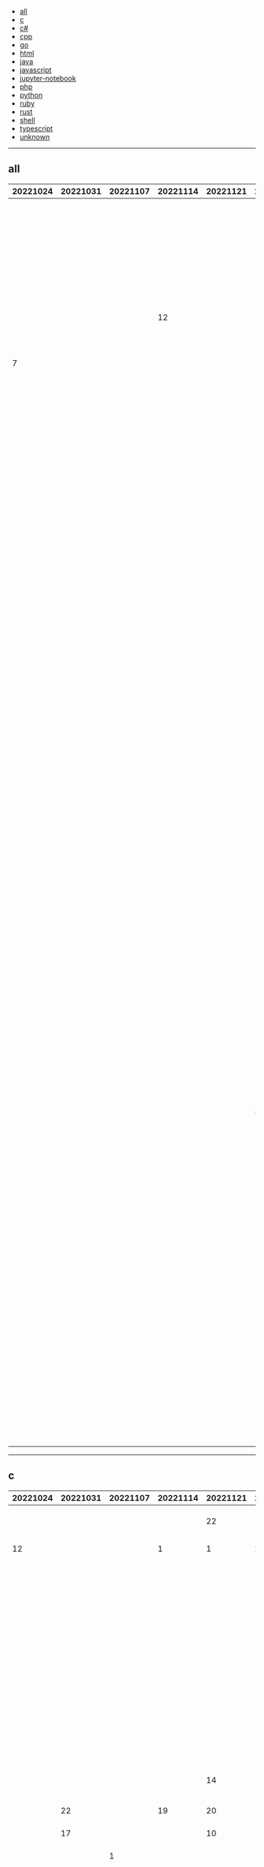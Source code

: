 
- [all](#all)
- [c](#c)
- [c#](#c#)
- [cpp](#cpp)
- [go](#go)
- [html](#html)
- [java](#java)
- [javascript](#javascript)
- [jupyter-notebook](#jupyter-notebook)
- [php](#php)
- [python](#python)
- [ruby](#ruby)
- [rust](#rust)
- [shell](#shell)
- [typescript](#typescript)
- [unknown](#unknown)


----

## <a name=all>all</a>

|20221024|20221031|20221107|20221114|20221121|20221128|20221205|20221212|20221219|20221226|20230102|20230109|20230116|20230123|github|description|
|----|----|----|----|----|----|----|----|----|----|----|----|----|----|----|----|
|  |  |  |  |  |  |  |  |  |  |  | 25 | 16 | 1 | [DataTalksClub](https://github.com/DataTalksClub)/[data-engineering-zoomcamp](https://github.com/DataTalksClub/data-engineering-zoomcamp) |Free Data Engineering course!  |
|  |  |  |  |  |  |  |  |  |  |  |  |  | 2 | [williamyang1991](https://github.com/williamyang1991)/[VToonify](https://github.com/williamyang1991/VToonify) |[SIGGRAPH Asia 2022] VToonify: Controllable High-Resolution Portrait Video Style Transfer |
|  |  |  | 12 |  |  |  |  | 16 |  |  |  |  | 3 | [hwchase17](https://github.com/hwchase17)/[langchain](https://github.com/hwchase17/langchain) |⚡ Building applications with LLMs through composability ⚡ |
| 7 |  |  |  |  |  | 4 |  |  |  |  |  |  | 4 | [facebook](https://github.com/facebook)/[folly](https://github.com/facebook/folly) |An open-source C++ library developed and used at Facebook. |
|  |  |  |  |  |  |  |  |  |  |  | 10 | 6 | 5 | [jerryjliu](https://github.com/jerryjliu)/[gpt_index](https://github.com/jerryjliu/gpt_index) |An index created by GPT to organize external information and answer queries! |
|  |  |  |  |  |  |  |  |  |  |  |  |  | 6 | [microsoft](https://github.com/microsoft)/[AI-For-Beginners](https://github.com/microsoft/AI-For-Beginners) |12 Weeks, 24 Lessons, AI for All! |
|  |  |  |  |  |  |  |  |  |  |  |  |  | 7 | [juspay](https://github.com/juspay)/[hyperswitch](https://github.com/juspay/hyperswitch) |An Open Source Financial Switch to make Payments fast, reliable and affordable |
|  |  |  |  |  |  |  |  |  |  |  |  |  | 8 | [ReagentX](https://github.com/ReagentX)/[imessage-exporter](https://github.com/ReagentX/imessage-exporter) |Export MacOS iMessage data + run iMessage Diagnostics |
|  |  |  |  |  |  |  |  |  |  |  |  | 8 | 9 | [anuraghazra](https://github.com/anuraghazra)/[github-readme-stats](https://github.com/anuraghazra/github-readme-stats) |⚡ Dynamically generated stats for your github readmes |
|  |  |  |  |  |  |  |  |  |  |  |  |  | 10 | [nuxt](https://github.com/nuxt)/[nuxt](https://github.com/nuxt/nuxt) |Nuxt is an intuitive and extendable way to create type-safe, performant and production-grade full-stack web apps and websites with Vue 3. |
|  |  |  |  |  |  |  |  |  |  |  |  |  | 11 | [Dimillian](https://github.com/Dimillian)/[IceCubesApp](https://github.com/Dimillian/IceCubesApp) |A SwiftUI Mastodon client |
|  |  |  |  |  |  |  |  |  |  |  |  |  | 12 | [ultralytics](https://github.com/ultralytics)/[ultralytics](https://github.com/ultralytics/ultralytics) |YOLOv8 🚀 in PyTorch &gt; ONNX &gt; CoreML &gt; TFLite |
|  |  |  |  |  |  |  |  |  |  |  |  |  | 13 | [steven-tey](https://github.com/steven-tey)/[precedent](https://github.com/steven-tey/precedent) |An opinionated collection of components, hooks, and utilities for your Next.js project. |
|  |  |  |  |  |  |  |  |  |  |  |  |  | 14 | [karpathy](https://github.com/karpathy)/[nn-zero-to-hero](https://github.com/karpathy/nn-zero-to-hero) |Neural Networks: Zero to Hero |
|  |  |  |  |  |  | 23 | 22 |  |  |  |  | 11 | 15 | [sickcodes](https://github.com/sickcodes)/[Docker-OSX](https://github.com/sickcodes/Docker-OSX) |Run macOS VM in a Docker! Run near native OSX-KVM in Docker! X11 Forwarding! CI/CD for OS X Security Research! Docker mac Containers. |
|  |  |  |  |  |  |  |  |  |  |  |  |  | 16 | [sczhou](https://github.com/sczhou)/[CodeFormer](https://github.com/sczhou/CodeFormer) |[NeurIPS 2022] Towards Robust Blind Face Restoration with Codebook Lookup Transformer |
|  |  |  |  |  |  |  |  |  |  |  |  |  | 17 | [alpkeskin](https://github.com/alpkeskin)/[mosint](https://github.com/alpkeskin/mosint) |An automated e-mail OSINT tool |
|  |  |  |  |  |  |  |  |  |  |  |  |  | 18 | [gofireflyio](https://github.com/gofireflyio)/[aiac](https://github.com/gofireflyio/aiac) |Artificial Intelligence Infrastructure-as-Code Generator. |
|  |  |  |  |  | 19 | 8 |  |  |  |  |  |  | 19 | [TomSchimansky](https://github.com/TomSchimansky)/[CustomTkinter](https://github.com/TomSchimansky/CustomTkinter) |A modern and customizable python UI-library based on Tkinter |
|  |  |  |  |  |  |  |  |  |  |  |  |  | 20 | [DovAmir](https://github.com/DovAmir)/[awesome-design-patterns](https://github.com/DovAmir/awesome-design-patterns) |A curated list of software and architecture related design patterns. |
|  |  |  |  |  |  |  |  |  |  |  |  |  | 21 | [ai-collection](https://github.com/ai-collection)/[ai-collection](https://github.com/ai-collection/ai-collection) |The Generative AI Landscape - A Collection of Awesome Generative AI Applications |
|  |  |  |  |  |  |  |  |  |  |  |  |  | 22 | [aquasecurity](https://github.com/aquasecurity)/[trivy](https://github.com/aquasecurity/trivy) |Find vulnerabilities, misconfigurations, secrets, SBOM in containers, Kubernetes, code repositories, clouds and more |
|  |  |  |  |  |  |  |  |  |  |  |  |  | 23 | [pynecone-io](https://github.com/pynecone-io)/[pynecone](https://github.com/pynecone-io/pynecone) |🕸 Web apps in pure Python 🐍 |
|  |  |  |  |  |  |  |  |  |  |  |  |  | 24 | [picocss](https://github.com/picocss)/[pico](https://github.com/picocss/pico) |Minimal CSS Framework for semantic HTML |
|  |  |  |  |  |  |  |  |  |  |  |  |  | 25 | [xiaye13579](https://github.com/xiaye13579)/[BBLL](https://github.com/xiaye13579/BBLL) |一个第三方哔哩哔哩TV和Pad客户端，A third-party bilibili client for TV &amp; Pad。 |

----

## <a name=c>c</a>

|20221024|20221031|20221107|20221114|20221121|20221128|20221205|20221212|20221219|20221226|20230102|20230109|20230116|20230123|github|description|
|----|----|----|----|----|----|----|----|----|----|----|----|----|----|----|----|
|  |  |  |  | 22 |  |  |  |  |  |  |  |  | 1 | [deepmind](https://github.com/deepmind)/[mujoco](https://github.com/deepmind/mujoco) |Multi-Joint dynamics with Contact. A general purpose physics simulator. |
| 12 |  |  | 1 | 1 | 1 | 1 | 1 | 7 |  |  |  |  | 2 | [ggerganov](https://github.com/ggerganov)/[whisper.cpp](https://github.com/ggerganov/whisper.cpp) |Port of OpenAI's Whisper model in C/C++ |
|  |  |  |  |  |  |  |  |  |  |  |  |  | 3 | [stedolan](https://github.com/stedolan)/[jq](https://github.com/stedolan/jq) |Command-line JSON processor |
|  |  |  |  |  |  |  |  | 11 |  |  |  |  | 4 | [git](https://github.com/git)/[git](https://github.com/git/git) |Git Source Code Mirror - This is a publish-only repository but pull requests can be turned into patches to the mailing list via GitGitGadget (https://gitgitgadget.github.io/). Please follow Documentation/SubmittingPatches procedure for any of your improvements. |
|  |  |  |  |  |  | 6 |  |  |  |  |  | 19 | 5 | [wazuh](https://github.com/wazuh)/[wazuh](https://github.com/wazuh/wazuh) |Wazuh - The Open Source Security Platform. Unified XDR and SIEM protection for endpoints and cloud workloads. |
|  |  |  |  |  |  |  |  |  |  |  |  |  | 6 | [zephyrproject-rtos](https://github.com/zephyrproject-rtos)/[zephyr](https://github.com/zephyrproject-rtos/zephyr) |Primary Git Repository for the Zephyr Project. Zephyr is a new generation, scalable, optimized, secure RTOS for multiple hardware architectures. |
|  |  |  |  | 14 |  |  |  |  |  |  | 20 |  | 7 | [earlephilhower](https://github.com/earlephilhower)/[arduino-pico](https://github.com/earlephilhower/arduino-pico) |Raspberry Pi Pico Arduino core, for all RP2040 boards |
|  |  |  |  |  |  | 19 |  |  |  | 10 | 10 | 23 | 8 | [raspberrypi](https://github.com/raspberrypi)/[pico-sdk](https://github.com/raspberrypi/pico-sdk) | |
|  | 22 |  | 19 | 20 |  | 4 | 18 | 22 | 19 |  |  | 9 | 9 | [torvalds](https://github.com/torvalds)/[linux](https://github.com/torvalds/linux) |Linux kernel source tree |
|  | 17 |  |  | 10 |  |  | 7 |  |  |  |  |  | 10 | [espressif](https://github.com/espressif)/[esp-idf](https://github.com/espressif/esp-idf) |Espressif IoT Development Framework. Official development framework for Espressif SoCs. |
|  |  | 1 |  |  |  |  |  |  |  |  |  |  | 11 | [openssl](https://github.com/openssl)/[openssl](https://github.com/openssl/openssl) |TLS/SSL and crypto library |
|  |  |  |  |  |  |  |  |  | 23 |  |  |  | 12 | [timescale](https://github.com/timescale)/[timescaledb](https://github.com/timescale/timescaledb) |An open-source time-series SQL database optimized for fast ingest and complex queries. Packaged as a PostgreSQL extension. |
|  |  |  |  |  |  |  |  |  |  |  |  |  | 13 | [pgbouncer](https://github.com/pgbouncer)/[pgbouncer](https://github.com/pgbouncer/pgbouncer) |lightweight connection pooler for PostgreSQL |
|  |  |  |  |  |  |  |  |  |  |  |  |  | 14 | [reactos](https://github.com/reactos)/[reactos](https://github.com/reactos/reactos) |A free Windows-compatible Operating System |
|  |  |  |  |  |  |  |  | 24 |  |  |  | 18 | 15 | [Mbed-TLS](https://github.com/Mbed-TLS)/[mbedtls](https://github.com/Mbed-TLS/mbedtls) |An open source, portable, easy to use, readable and flexible TLS library, and reference implementation of the PSA Cryptography API. |
|  |  |  | 14 |  |  | 24 |  |  |  | 23 |  |  | 16 | [betaflight](https://github.com/betaflight)/[betaflight](https://github.com/betaflight/betaflight) |Open Source Flight Controller Firmware |
|  |  |  |  |  |  |  |  |  |  |  |  |  | 17 | [edenhill](https://github.com/edenhill)/[kcat](https://github.com/edenhill/kcat) |Generic command line non-JVM Apache Kafka producer and consumer |
| 9 |  |  |  |  |  |  |  |  |  |  |  |  | 18 | [InfiniTimeOrg](https://github.com/InfiniTimeOrg)/[InfiniTime](https://github.com/InfiniTimeOrg/InfiniTime) |Firmware for Pinetime smartwatch written in C/C++ and based on FreeRTOS |
|  |  |  | 13 |  | 25 |  |  | 23 |  |  | 18 |  | 19 | [raysan5](https://github.com/raysan5)/[raylib](https://github.com/raysan5/raylib) |A simple and easy-to-use library to enjoy videogames programming |
|  |  |  |  |  |  |  |  |  |  |  |  |  | 20 | [NVIDIA](https://github.com/NVIDIA)/[open-gpu-kernel-modules](https://github.com/NVIDIA/open-gpu-kernel-modules) |NVIDIA Linux open GPU kernel module source |
|  |  |  |  |  |  |  |  |  |  |  |  |  | 21 | [netblue30](https://github.com/netblue30)/[firejail](https://github.com/netblue30/firejail) |Linux namespaces and seccomp-bpf sandbox |
|  |  |  |  |  |  |  |  |  |  |  |  | 11 | 22 | [yugabyte](https://github.com/yugabyte)/[yugabyte-db](https://github.com/yugabyte/yugabyte-db) |YugabyteDB - the cloud native distributed SQL database for mission-critical applications. |
|  |  |  |  |  |  |  |  |  |  |  |  |  | 23 | [Kitware](https://github.com/Kitware)/[CMake](https://github.com/Kitware/CMake) |Mirror of CMake upstream repository |
|  |  |  |  |  |  |  |  |  |  |  |  |  | 24 | [groundcover-com](https://github.com/groundcover-com)/[caretta](https://github.com/groundcover-com/caretta) |Instant K8s service dependency map, right to your Grafana. |
|  |  |  |  |  |  |  |  |  |  |  |  |  | 25 | [Seneca-144100](https://github.com/Seneca-144100)/[IPC144NBB](https://github.com/Seneca-144100/IPC144NBB) |IPC144NBB Matrial for semester 2231 for NBB section only |

----

## <a name=c#>c#</a>

|20221024|20221031|20221107|20221114|20221121|20221128|20221205|20221212|20221219|20221226|20230102|20230109|20230116|20230123|github|description|
|----|----|----|----|----|----|----|----|----|----|----|----|----|----|----|----|
|  |  |  |  |  |  |  |  |  |  |  |  | 7 | 1 | [actions](https://github.com/actions)/[runner](https://github.com/actions/runner) |The Runner for GitHub Actions 🚀 |
|  | 25 |  |  |  |  |  | 20 |  |  |  |  | 5 | 2 | [dotnet](https://github.com/dotnet)/[csharplang](https://github.com/dotnet/csharplang) |The official repo for the design of the C# programming language |
|  |  |  |  |  |  |  |  |  |  |  |  |  | 3 | [vullabs](https://github.com/vullabs)/[Crassus](https://github.com/vullabs/Crassus) | |
| 5 |  | 3 |  |  | 16 |  |  | 17 | 6 |  |  |  | 4 | [AvaloniaUI](https://github.com/AvaloniaUI)/[Avalonia](https://github.com/AvaloniaUI/Avalonia) |A cross-platform UI framework for .NET |
|  | 13 | 21 |  |  |  |  |  | 10 | 16 |  |  | 21 | 5 | [QuestPDF](https://github.com/QuestPDF)/[QuestPDF](https://github.com/QuestPDF/QuestPDF) |QuestPDF is a modern open-source .NET library for PDF document generation. Offering comprehensive layout engine powered by concise and discoverable C# Fluent API. Easily generate PDF reports, invoices, exports, etc. |
| 8 |  | 14 | 20 | 10 | 8 |  | 15 | 8 |  |  | 4 | 14 | 6 | [dotnet](https://github.com/dotnet)/[aspnetcore](https://github.com/dotnet/aspnetcore) |ASP.NET Core is a cross-platform .NET framework for building modern cloud-based web applications on Windows, Mac, or Linux. |
| 21 | 5 |  | 4 |  | 7 | 11 |  |  | 12 |  |  | 25 | 7 | [dotnet](https://github.com/dotnet)/[maui](https://github.com/dotnet/maui) |.NET MAUI is the .NET Multi-platform App UI, a framework for building native device applications spanning mobile, tablet, and desktop. |
| 1 | 1 |  | 3 |  |  |  |  | 6 | 18 |  |  |  | 8 | [PowerShell](https://github.com/PowerShell)/[PowerShell](https://github.com/PowerShell/PowerShell) |PowerShell for every system! |
|  |  |  |  |  |  |  |  |  |  |  |  |  | 9 | [DGP-Studio](https://github.com/DGP-Studio)/[Snap.Hutao](https://github.com/DGP-Studio/Snap.Hutao) |唷，找本堂主有何贵干呀？ |
|  |  |  |  |  |  |  |  |  |  |  | 3 | 3 | 10 | [betalgo](https://github.com/betalgo)/[openai](https://github.com/betalgo/openai) |Open AI GPT-3 and DALL-E dotnet SDK |
|  |  |  |  |  |  |  |  |  |  |  |  | 20 | 11 | [domaindrivendev](https://github.com/domaindrivendev)/[Swashbuckle.AspNetCore](https://github.com/domaindrivendev/Swashbuckle.AspNetCore) |Swagger tools for documenting API's built on ASP.NET Core |
|  | 15 |  |  |  |  |  |  |  |  |  |  |  | 12 | [microsoft](https://github.com/microsoft)/[RulesEngine](https://github.com/microsoft/RulesEngine) |A Json based Rules Engine with extensive Dynamic expression support |
|  | 24 |  |  |  |  |  |  |  |  |  |  |  | 13 | [microsoft](https://github.com/microsoft)/[MixedRealityToolkit-Unity](https://github.com/microsoft/MixedRealityToolkit-Unity) |Mixed Reality Toolkit (MRTK) provides a set of components and features to accelerate cross-platform MR app development in Unity. |
|  |  |  |  |  |  |  |  |  |  |  |  |  | 14 | [VeriorPies](https://github.com/VeriorPies)/[ParrelSync](https://github.com/VeriorPies/ParrelSync) |(Unity3D) Test multiplayer without building |
|  |  |  |  |  |  |  |  | 12 |  |  |  |  | 15 | [dotnet](https://github.com/dotnet)/[sdk](https://github.com/dotnet/sdk) |Core functionality needed to create .NET Core projects, that is shared between Visual Studio and CLI |
|  | 9 |  |  |  |  |  |  |  |  |  |  |  | 16 | [dotnet](https://github.com/dotnet)/[samples](https://github.com/dotnet/samples) |Sample code referenced by the .NET documentation |
|  |  |  | 19 | 5 |  |  |  |  |  |  |  | 8 | 17 | [Azure](https://github.com/Azure)/[azure-powershell](https://github.com/Azure/azure-powershell) |Microsoft Azure PowerShell |
|  |  |  |  |  |  |  |  |  |  |  |  |  | 18 | [Sergio0694](https://github.com/Sergio0694)/[PolySharp](https://github.com/Sergio0694/PolySharp) |PolySharp provides generated, source-only polyfills for C# language features, to easily use all runtime-agnostic features downlevel. Add a reference, set your C# version to latest and have fun! 🚀 |
|  |  |  |  |  |  |  |  |  |  |  |  |  | 19 | [AutoMapper](https://github.com/AutoMapper)/[AutoMapper](https://github.com/AutoMapper/AutoMapper) |A convention-based object-object mapper in .NET.  |
|  |  |  |  |  |  |  | 24 |  |  |  |  |  | 20 | [xamarin](https://github.com/xamarin)/[xamarin-forms-samples](https://github.com/xamarin/xamarin-forms-samples) |Sample apps built using the Xamarin.Forms framework |
|  |  |  |  |  |  |  |  |  |  |  |  |  | 21 | [DataDog](https://github.com/DataDog)/[dd-trace-dotnet](https://github.com/DataDog/dd-trace-dotnet) |.NET Library for Datadog APM |
|  |  | 8 |  |  |  |  | 5 |  |  |  |  |  | 22 | [elsa-workflows](https://github.com/elsa-workflows)/[elsa-core](https://github.com/elsa-workflows/elsa-core) |A .NET Standard 2.0 Workflows Library |
| 24 |  |  |  |  |  |  |  | 21 | 11 |  |  |  | 23 | [dotnet-architecture](https://github.com/dotnet-architecture)/[eShopOnContainers](https://github.com/dotnet-architecture/eShopOnContainers) |Cross-platform .NET sample microservices and container based application that runs on Linux Windows and macOS. Powered by .NET 6, Docker Containers and Azure Kubernetes Services. Supports Visual Studio, VS for Mac and CLI based environments with Docker CLI, dotnet CLI, VS Code or any other code editor. |
|  |  |  |  |  |  |  |  |  |  | 15 |  |  | 24 | [ShareX](https://github.com/ShareX)/[ShareX](https://github.com/ShareX/ShareX) |ShareX is a free and open source program that lets you capture or record any area of your screen and share it with a single press of a key. It also allows uploading images, text or other types of files to many supported destinations you can choose from. |
|  |  |  | 16 |  | 15 |  | 13 | 4 | 22 |  |  |  | 25 | [dotnet](https://github.com/dotnet)/[runtime](https://github.com/dotnet/runtime) |.NET is a cross-platform runtime for cloud, mobile, desktop, and IoT apps. |

----

## <a name=cpp>cpp</a>

|20221024|20221031|20221107|20221114|20221121|20221128|20221205|20221212|20221219|20221226|20230102|20230109|20230116|20230123|github|description|
|----|----|----|----|----|----|----|----|----|----|----|----|----|----|----|----|
| 2 |  |  |  |  |  | 1 |  |  |  |  |  |  | 1 | [facebook](https://github.com/facebook)/[folly](https://github.com/facebook/folly) |An open-source C++ library developed and used at Facebook. |
|  |  |  |  |  |  | 22 | 2 | 19 |  |  |  | 9 | 2 | [google](https://github.com/google)/[googletest](https://github.com/google/googletest) |GoogleTest - Google Testing and Mocking Framework |
|  | 10 | 2 |  |  |  |  |  |  |  |  |  | 1 | 3 | [WerWolv](https://github.com/WerWolv)/[ImHex](https://github.com/WerWolv/ImHex) |🔍 A Hex Editor for Reverse Engineers, Programmers and people who value their retinas when working at 3 AM. |
| 11 |  |  | 11 |  | 7 | 11 |  | 8 |  |  |  |  | 4 | [nlohmann](https://github.com/nlohmann)/[json](https://github.com/nlohmann/json) |JSON for Modern C++ |
|  |  |  |  |  |  |  |  |  |  |  |  |  | 5 | [pybind](https://github.com/pybind)/[pybind11](https://github.com/pybind/pybind11) |Seamless operability between C++11 and Python |
|  |  |  |  |  |  |  |  |  |  |  |  |  | 6 | [NVIDIA](https://github.com/NVIDIA)/[cutlass](https://github.com/NVIDIA/cutlass) |CUDA Templates for Linear Algebra Subroutines |
|  |  |  |  |  |  | 3 | 15 |  |  |  |  | 19 | 7 | [openai](https://github.com/openai)/[triton](https://github.com/openai/triton) |Development repository for the Triton language and compiler |
|  |  |  |  |  |  |  |  |  |  |  |  |  | 8 | [MaaAssistantArknights](https://github.com/MaaAssistantArknights)/[MaaAssistantArknights](https://github.com/MaaAssistantArknights/MaaAssistantArknights) |《明日方舟》小助手，全日常一键长草！| An Arknights assistant compatible with EN, JP, KR, ZH_TW clients |
|  |  |  |  |  |  |  |  |  |  |  |  |  | 9 | [tdlib](https://github.com/tdlib)/[td](https://github.com/tdlib/td) |Cross-platform library for building Telegram clients |
|  | 2 | 12 |  |  | 1 |  |  |  |  |  |  |  | 10 | [google](https://github.com/google)/[flatbuffers](https://github.com/google/flatbuffers) |FlatBuffers: Memory Efficient Serialization Library |
|  |  |  |  |  |  |  |  |  |  | 11 |  |  | 11 | [xbmc](https://github.com/xbmc)/[xbmc](https://github.com/xbmc/xbmc) |Kodi is an award-winning free and open source home theater/media center software and entertainment hub for digital media. With its beautiful interface and powerful skinning engine, it's available for Android, BSD, Linux, macOS, iOS, tvOS and Windows. |
|  |  |  |  |  |  |  |  |  |  |  |  |  | 12 | [google](https://github.com/google)/[mozc](https://github.com/google/mozc) |Mozc - a Japanese Input Method Editor designed for multi-platform |
|  |  |  |  |  |  |  |  |  |  |  |  |  | 13 | [Seneca-244200](https://github.com/Seneca-244200)/[OOP-Workshops](https://github.com/Seneca-244200/OOP-Workshops) | |
|  |  |  |  |  |  |  |  |  |  |  |  |  | 14 | [bdring](https://github.com/bdring)/[FluidNC](https://github.com/bdring/FluidNC) |The next generation of motion control firmware |
|  |  |  |  |  |  |  |  |  |  |  |  |  | 15 | [DFHack](https://github.com/DFHack)/[dfhack](https://github.com/DFHack/dfhack) |Memory hacking library for Dwarf Fortress and a set of tools that use it |
|  |  |  |  |  |  |  |  |  |  |  |  |  | 16 | [lwd-temp](https://github.com/lwd-temp)/[Akebi-GC](https://github.com/lwd-temp/Akebi-GC) |The great software for some game that exploiting anime girls (and boys). |
|  |  |  |  |  |  |  | 4 | 15 |  | 17 |  |  | 17 | [official-stockfish](https://github.com/official-stockfish)/[Stockfish](https://github.com/official-stockfish/Stockfish) |UCI chess engine |
|  |  |  |  |  |  |  |  |  |  |  |  | 21 | 18 | [Slackadays](https://github.com/Slackadays)/[Clipboard](https://github.com/Slackadays/Clipboard) |📋 Cut, copy, and paste anything, anywhere, all from the terminal. 😄 Easy, breezy, and beautiful. |
|  |  | 13 | 19 | 23 | 14 |  | 7 |  |  |  |  | 4 | 19 | [pytorch](https://github.com/pytorch)/[pytorch](https://github.com/pytorch/pytorch) |Tensors and Dynamic neural networks in Python with strong GPU acceleration |
|  | 17 |  |  |  |  |  | 11 |  |  |  |  | 2 | 20 | [fmtlib](https://github.com/fmtlib)/[fmt](https://github.com/fmtlib/fmt) |A modern formatting library |
|  |  |  | 4 |  |  |  |  | 18 |  |  | 6 |  | 21 | [microsoft](https://github.com/microsoft)/[winget-cli](https://github.com/microsoft/winget-cli) |Windows Package Manager CLI (aka winget) |
|  |  |  |  |  |  |  |  |  |  |  |  |  | 22 | [SpartanJ](https://github.com/SpartanJ)/[eepp](https://github.com/SpartanJ/eepp) |eepp is an open source cross-platform game and application development framework heavily focused on the development of rich graphical user interfaces. |
|  |  |  |  |  |  |  |  |  |  |  |  |  | 23 | [rathena](https://github.com/rathena)/[rathena](https://github.com/rathena/rathena) |rAthena is an open-source cross-platform MMORPG server. |
| 13 |  |  | 18 |  |  | 24 |  |  |  |  |  | 10 | 24 | [catchorg](https://github.com/catchorg)/[Catch2](https://github.com/catchorg/Catch2) |A modern, C++-native, test framework for unit-tests, TDD and BDD - using C++14, C++17 and later (C++11 support is in v2.x branch, and C++03 on the Catch1.x branch) |
|  |  |  |  |  |  |  |  |  |  |  |  |  | 25 | [facebookincubator](https://github.com/facebookincubator)/[velox](https://github.com/facebookincubator/velox) |A C++ vectorized database acceleration library aimed to optimizing query engines and data processing systems. |

----

## <a name=go>go</a>

|20221024|20221031|20221107|20221114|20221121|20221128|20221205|20221212|20221219|20221226|20230102|20230109|20230116|20230123|github|description|
|----|----|----|----|----|----|----|----|----|----|----|----|----|----|----|----|
|  |  |  |  |  | 5 | 5 |  |  |  |  |  |  | 1 | [alpkeskin](https://github.com/alpkeskin)/[mosint](https://github.com/alpkeskin/mosint) |An automated e-mail OSINT tool |
|  |  |  |  |  |  |  |  |  | 7 |  |  |  | 2 | [gofireflyio](https://github.com/gofireflyio)/[aiac](https://github.com/gofireflyio/aiac) |Artificial Intelligence Infrastructure-as-Code Generator. |
| 22 |  |  |  |  |  |  |  |  |  |  |  | 19 | 3 | [aquasecurity](https://github.com/aquasecurity)/[trivy](https://github.com/aquasecurity/trivy) |Find vulnerabilities, misconfigurations, secrets, SBOM in containers, Kubernetes, code repositories, clouds and more |
|  |  |  |  |  |  |  |  |  |  |  |  | 6 | 4 | [evcc-io](https://github.com/evcc-io)/[evcc](https://github.com/evcc-io/evcc) |Sonne tanken ☀️🚘 |
|  |  |  |  |  |  |  |  |  |  |  |  |  | 5 | [amitshekhariitbhu](https://github.com/amitshekhariitbhu)/[go-backend-clean-architecture](https://github.com/amitshekhariitbhu/go-backend-clean-architecture) |A Go (Golang) Backend Clean Architecture project with Gin, MongoDB, JWT Authentication Middleware, Test, and Docker. |
|  |  |  |  |  |  |  |  |  |  |  |  |  | 6 | [cilium](https://github.com/cilium)/[ebpf](https://github.com/cilium/ebpf) |ebpf-go is a pure-Go library to read, modify and load eBPF programs and attach them to various hooks in the Linux kernel. |
|  |  |  |  |  |  |  |  | 24 |  |  |  |  | 7 | [VictoriaMetrics](https://github.com/VictoriaMetrics)/[VictoriaMetrics](https://github.com/VictoriaMetrics/VictoriaMetrics) |VictoriaMetrics: fast, cost-effective monitoring solution and time series database |
|  |  |  |  |  |  |  |  | 5 |  |  |  |  | 8 | [hashicorp](https://github.com/hashicorp)/[terraform-provider-azurerm](https://github.com/hashicorp/terraform-provider-azurerm) |Terraform provider for Azure Resource Manager |
|  |  |  |  |  |  |  |  |  |  |  |  |  | 9 | [stakater](https://github.com/stakater)/[Reloader](https://github.com/stakater/Reloader) |A Kubernetes controller to watch changes in ConfigMap and Secrets and do rolling upgrades on Pods with their associated Deployment, StatefulSet, DaemonSet and DeploymentConfig – [✩Star] if you're using it! |
|  |  |  |  |  |  |  |  |  |  |  |  |  | 10 | [XIU2](https://github.com/XIU2)/[CloudflareSpeedTest](https://github.com/XIU2/CloudflareSpeedTest) |🌩「自选优选 IP」测试 Cloudflare CDN 延迟和速度，获取最快 IP (IPv4 / IPv6)！另外也支持其他 CDN / 网站 IP ~ |
|  |  |  | 5 | 15 |  |  |  |  |  |  |  |  | 11 | [k3s-io](https://github.com/k3s-io)/[k3s](https://github.com/k3s-io/k3s) |Lightweight Kubernetes |
|  |  |  |  | 12 |  |  |  |  |  |  |  |  | 12 | [helm](https://github.com/helm)/[helm](https://github.com/helm/helm) |The Kubernetes Package Manager |
|  | 13 |  |  |  |  |  |  |  |  |  |  | 5 | 13 | [crossplane](https://github.com/crossplane)/[crossplane](https://github.com/crossplane/crossplane) |Cloud Native Control Planes |
|  |  |  |  | 25 |  |  |  |  |  |  |  |  | 14 | [labstack](https://github.com/labstack)/[echo](https://github.com/labstack/echo) |High performance, minimalist Go web framework |
|  |  |  |  |  |  |  |  |  |  |  |  |  | 15 | [wangkechun](https://github.com/wangkechun)/[go-by-example](https://github.com/wangkechun/go-by-example) | |
|  |  |  |  |  |  | 18 |  |  |  |  |  | 3 | 16 | [kubernetes](https://github.com/kubernetes)/[enhancements](https://github.com/kubernetes/enhancements) |Enhancements tracking repo for Kubernetes |
|  | 23 |  |  |  |  |  |  |  |  |  |  |  | 17 | [go-gitea](https://github.com/go-gitea)/[gitea](https://github.com/go-gitea/gitea) |Git with a cup of tea, painless self-hosted git service |
|  |  |  |  |  |  |  |  |  |  |  |  |  | 18 | [ddosify](https://github.com/ddosify)/[ddosify](https://github.com/ddosify/ddosify) |High-performance load testing tool, written in Golang. For distributed and Geo-targeted load testing: Ddosify Cloud - https://ddosify.com 🚀 |
|  |  |  |  |  |  |  |  |  |  |  |  | 22 | 19 | [jpillora](https://github.com/jpillora)/[chisel](https://github.com/jpillora/chisel) |A fast TCP/UDP tunnel over HTTP |
|  |  | 20 |  |  |  |  |  |  |  |  |  |  | 20 | [lightningnetwork](https://github.com/lightningnetwork)/[lnd](https://github.com/lightningnetwork/lnd) |Lightning Network Daemon ⚡️ |
|  |  |  |  |  |  |  |  |  |  |  |  |  | 21 | [RaymondCode](https://github.com/RaymondCode)/[simple-demo](https://github.com/RaymondCode/simple-demo) | |
|  |  |  |  |  |  |  |  |  |  |  |  |  | 22 | [DataDog](https://github.com/DataDog)/[datadog-agent](https://github.com/DataDog/datadog-agent) |Datadog Agent  |
|  |  |  |  |  |  |  |  |  |  |  |  | 25 | 23 | [grpc](https://github.com/grpc)/[grpc-go](https://github.com/grpc/grpc-go) |The Go language implementation of gRPC. HTTP/2 based RPC |
|  |  |  |  |  |  |  |  |  |  |  |  | 14 | 24 | [ledgerwatch](https://github.com/ledgerwatch)/[erigon](https://github.com/ledgerwatch/erigon) |Ethereum implementation on the efficiency frontier |
|  |  |  |  |  |  |  |  |  |  |  |  |  | 25 | [grafana](https://github.com/grafana)/[loki](https://github.com/grafana/loki) |Like Prometheus, but for logs. |

----

## <a name=html>html</a>

|20221024|20221031|20221107|20221114|20221121|20221128|20221205|20221212|20221219|20221226|20230102|20230109|20230116|20230123|github|description|
|----|----|----|----|----|----|----|----|----|----|----|----|----|----|----|----|
| 2 |  |  | 24 |  |  | 2 | 20 |  |  |  |  |  | 1 | [wesbos](https://github.com/wesbos)/[JavaScript30](https://github.com/wesbos/JavaScript30) |30 Day Vanilla JS Challenge |
| 10 | 6 | 11 | 4 |  |  | 8 |  | 8 | 7 | 17 | 4 |  | 2 | [gustavoguanabara](https://github.com/gustavoguanabara)/[html-css](https://github.com/gustavoguanabara/html-css) |Curso de HTML5 e CSS3 |
|  |  |  |  |  |  |  |  | 1 | 3 | 1 | 7 | 12 | 3 | [f](https://github.com/f)/[awesome-chatgpt-prompts](https://github.com/f/awesome-chatgpt-prompts) |This repo includes ChatGPT prompt curation to use ChatGPT better. |
| 19 |  |  |  |  |  |  |  |  |  |  |  |  | 4 | [alexeygrigorev](https://github.com/alexeygrigorev)/[data-science-interviews](https://github.com/alexeygrigorev/data-science-interviews) |Data science interview questions and answers |
|  |  |  |  |  |  |  |  |  |  |  |  | 11 | 5 | [rammcodes](https://github.com/rammcodes)/[Dopefolio](https://github.com/rammcodes/Dopefolio) |Dopefolio 🔥 - Portfolio Template for Developers 🚀 |
|  |  |  |  |  |  |  |  |  |  |  |  | 4 | 6 | [insolitum](https://github.com/insolitum)/[insolitum.github.io](https://github.com/insolitum/insolitum.github.io) |Private Webpage |
|  |  |  |  |  |  |  | 16 |  |  |  |  | 17 | 7 | [google](https://github.com/google)/[docsy](https://github.com/google/docsy) |A set of Hugo doc templates for launching open source content. |
|  |  |  |  | 4 | 20 | 12 | 7 | 4 | 11 |  |  | 10 | 8 | [Minesraft2](https://github.com/Minesraft2)/[Blooket-Cheats](https://github.com/Minesraft2/Blooket-Cheats) |The actual Best Blooket Hacks made by someone who actually knows what they're doing |
|  |  | 8 |  |  |  |  |  |  |  |  |  |  | 9 | [whatwg](https://github.com/whatwg)/[html](https://github.com/whatwg/html) |HTML Standard |
|  |  |  | 11 | 25 |  |  |  |  |  |  |  | 19 | 10 | [DefectDojo](https://github.com/DefectDojo)/[django-DefectDojo](https://github.com/DefectDojo/django-DefectDojo) |DefectDojo is a DevSecOps and vulnerability management tool. |
| 14 | 22 | 19 | 5 |  |  | 5 |  |  |  |  |  | 9 | 11 | [rfordatascience](https://github.com/rfordatascience)/[tidytuesday](https://github.com/rfordatascience/tidytuesday) |Official repo for the #tidytuesday project |
|  |  |  |  |  |  |  |  |  |  |  |  | 22 | 12 | [tailwindlabs](https://github.com/tailwindlabs)/[tailwindcss](https://github.com/tailwindlabs/tailwindcss) |A utility-first CSS framework for rapid UI development. |
| 9 |  | 4 | 1 | 1 | 10 | 11 | 9 | 10 |  |  |  |  | 13 | [docker](https://github.com/docker)/[awesome-compose](https://github.com/docker/awesome-compose) |Awesome Docker Compose samples |
|  |  | 17 |  |  | 14 |  |  |  |  |  |  |  | 14 | [themesberg](https://github.com/themesberg)/[flowbite](https://github.com/themesberg/flowbite) |The most popular and open-source library of Tailwind CSS components |
|  |  |  |  |  | 11 |  |  |  |  | 19 |  | 8 | 15 | [TheOdinProject](https://github.com/TheOdinProject)/[css-exercises](https://github.com/TheOdinProject/css-exercises) | |
|  |  | 7 |  |  |  |  |  | 9 |  | 9 |  |  | 16 | [freddier](https://github.com/freddier)/[hyperblog](https://github.com/freddier/hyperblog) |Un blog increíble para el curso de Git y Github de Platzi |
| 7 | 19 |  |  |  |  | 18 | 14 |  | 14 |  |  |  | 17 | [GoogleChrome](https://github.com/GoogleChrome)/[developer.chrome.com](https://github.com/GoogleChrome/developer.chrome.com) |Chrome Developers |
|  |  |  |  |  |  |  |  |  |  |  |  |  | 18 | [Xilinx](https://github.com/Xilinx)/[embeddedsw](https://github.com/Xilinx/embeddedsw) |Xilinx Embedded Software (embeddedsw) Development |
| 6 |  |  |  | 14 |  |  | 11 |  |  |  | 22 | 23 | 19 | [alpinejs](https://github.com/alpinejs)/[alpine](https://github.com/alpinejs/alpine) |A rugged, minimal framework for composing JavaScript behavior in your markup.  |
|  |  |  |  |  |  |  |  |  |  |  |  |  | 20 | [tc39](https://github.com/tc39)/[proposal-pipeline-operator](https://github.com/tc39/proposal-pipeline-operator) |A proposal for adding a useful pipe operator to JavaScript. |
|  |  |  |  |  |  |  |  |  |  |  |  |  | 21 | [kmario23](https://github.com/kmario23)/[deep-learning-drizzle](https://github.com/kmario23/deep-learning-drizzle) |Drench yourself in Deep Learning, Reinforcement Learning, Machine Learning, Computer Vision, and NLP by learning from these exciting lectures!! |
|  |  |  |  |  |  |  |  |  |  |  |  |  | 22 | [Chr1skyy](https://github.com/Chr1skyy)/[egzamin-zawodowy-2](https://github.com/Chr1skyy/egzamin-zawodowy-2) | |
|  |  |  |  |  |  |  |  |  |  |  |  |  | 23 | [cf-pages](https://github.com/cf-pages)/[Telegraph-Image](https://github.com/cf-pages/Telegraph-Image) |Free Image Hosting solution, Flickr/imgur alternative. Using Cloudflare Pages and Telegraph. |
|  |  |  |  |  |  |  |  |  |  |  |  |  | 24 | [fanmingming](https://github.com/fanmingming)/[live](https://github.com/fanmingming/live) |✯ 一个国内可直连的直播源分享项目 ✯ 🔕 永久免费 直连访问 完善的台标 直播源支持IPv4/IPv6双栈访问 🔕 |
|  |  |  |  |  |  |  |  |  |  |  |  |  | 25 | [Roll20](https://github.com/Roll20)/[roll20-character-sheets](https://github.com/Roll20/roll20-character-sheets) |Character sheet templates created by the community for use in Roll20 VTT. Submit a ticket at roll20.net/help if critical hotfixes are to be requested. |

----

## <a name=java>java</a>

|20221024|20221031|20221107|20221114|20221121|20221128|20221205|20221212|20221219|20221226|20230102|20230109|20230116|20230123|github|description|
|----|----|----|----|----|----|----|----|----|----|----|----|----|----|----|----|
|  |  |  | 19 |  |  |  |  |  |  | 23 | 3 | 3 | 1 | [CatVodTVOfficial](https://github.com/CatVodTVOfficial)/[TVBoxOSC](https://github.com/CatVodTVOfficial/TVBoxOSC) |真的没有QQ群、QQ频道、论坛。打包分发注意开源协议，保留出处，不守规矩就不要搞。 |
|  |  |  | 22 | 2 |  |  |  |  |  |  |  |  | 2 | [LSPosed](https://github.com/LSPosed)/[LSPosed](https://github.com/LSPosed/LSPosed) |LSPosed Framework |
|  |  |  |  |  |  |  |  |  |  |  |  | 5 | 3 | [ali-bouali](https://github.com/ali-bouali)/[spring-boot-3-jwt-security](https://github.com/ali-bouali/spring-boot-3-jwt-security) |Sample project on how to implement JWT security based using Spring boot 3 and Spring security 6 |
|  |  |  |  |  |  |  |  |  |  |  |  |  | 4 | [apache](https://github.com/apache)/[hive](https://github.com/apache/hive) |Apache Hive |
| 8 |  |  | 7 | 22 |  |  |  |  |  |  |  |  | 5 | [material-components](https://github.com/material-components)/[material-components-android](https://github.com/material-components/material-components-android) |Modular and customizable Material Design UI components for Android |
|  |  |  |  |  |  |  |  |  |  |  |  |  | 6 | [lax1dude](https://github.com/lax1dude)/[eaglercraftx-1.8](https://github.com/lax1dude/eaglercraftx-1.8) |Mirror of the EaglercraftX 1.8 repository on GitLab, allows you to play multiplayer Minecraft 1.8 in your web browser |
|  |  |  |  |  |  |  |  |  |  |  |  |  | 7 | [tronprotocol](https://github.com/tronprotocol)/[java-tron](https://github.com/tronprotocol/java-tron) |Java implementation of the Tron whitepaper |
|  |  |  |  |  |  |  |  |  |  |  |  |  | 8 | [hazelcast](https://github.com/hazelcast)/[hazelcast](https://github.com/hazelcast/hazelcast) | Open-source distributed computation and storage platform |
|  |  | 8 | 23 | 12 | 15 |  |  |  |  |  |  |  | 9 | [eugenp](https://github.com/eugenp)/[tutorials](https://github.com/eugenp/tutorials) |Just Announced - "Learn Spring Security OAuth":  |
|  |  |  |  |  |  |  |  |  |  |  |  |  | 10 | [dromara](https://github.com/dromara)/[hertzbeat](https://github.com/dromara/hertzbeat) |A real-time monitoring system with custom-monitor and agentless. Aim to monitor everything! Web, database, os, middleware, cloudnative and more.  |
|  |  |  |  |  |  |  |  |  |  |  |  |  | 11 | [SonarSource](https://github.com/SonarSource)/[sonarqube](https://github.com/SonarSource/sonarqube) |Continuous Inspection |
|  |  |  |  |  |  |  |  |  |  |  |  |  | 12 | [dromara](https://github.com/dromara)/[dynamic-tp](https://github.com/dromara/dynamic-tp) |🔥🔥🔥轻量级动态线程池，内置监控告警功能，集成三方中间件线程池管理，基于主流配置中心（已支持Nacos、Apollo，Zookeeper、Consul、Etcd，可通过SPI自定义实现）。Lightweight dynamic threadpool, with monitoring and alarming functions, base on popular config centers (already support Nacos、Apollo、Zookeeper、Consul, can be customized through SPI). |
|  |  |  |  |  |  |  |  | 14 | 5 | 11 |  | 10 | 13 | [TheoKanning](https://github.com/TheoKanning)/[openai-java](https://github.com/TheoKanning/openai-java) |OpenAI GPT-3 Api Client in Java |
|  |  |  |  |  |  |  |  |  |  |  |  |  | 14 | [apache](https://github.com/apache)/[iceberg](https://github.com/apache/iceberg) |Apache Iceberg |
|  |  |  |  |  |  |  |  |  |  |  |  |  | 15 | [camunda](https://github.com/camunda)/[camunda-bpm-platform](https://github.com/camunda/camunda-bpm-platform) |Flexible framework for workflow and decision automation with BPMN and DMN. Integration with Spring, Spring Boot, CDI. |
|  |  |  |  |  | 10 | 1 |  |  |  |  |  |  | 16 | [iluwatar](https://github.com/iluwatar)/[java-design-patterns](https://github.com/iluwatar/java-design-patterns) |Design patterns implemented in Java |
|  |  |  |  | 14 |  |  |  |  |  |  |  | 14 | 17 | [keycloak](https://github.com/keycloak)/[keycloak](https://github.com/keycloak/keycloak) |Open Source Identity and Access Management For Modern Applications and Services |
|  |  |  |  |  |  |  |  |  |  |  |  |  | 18 | [ZaneYork](https://github.com/ZaneYork)/[SMAPI-Android-Installer](https://github.com/ZaneYork/SMAPI-Android-Installer) |SMAPI Installer for Android |
|  |  |  |  |  |  |  | 5 |  |  |  |  |  | 19 | [LSPosed](https://github.com/LSPosed)/[LSPatch](https://github.com/LSPosed/LSPatch) |LSPatch: A non-root Xposed framework extending from LSPosed |
| 20 |  |  |  |  |  |  |  |  |  |  |  |  | 20 | [quarkusio](https://github.com/quarkusio)/[quarkus](https://github.com/quarkusio/quarkus) |Quarkus: Supersonic Subatomic Java.  |
|  |  |  |  |  |  |  |  |  |  |  |  |  | 21 | [micrometer-metrics](https://github.com/micrometer-metrics)/[micrometer](https://github.com/micrometer-metrics/micrometer) |An application metrics facade for the most popular monitoring tools. Think SLF4J, but for metrics. |
| 9 |  |  |  |  |  | 20 | 18 |  | 18 |  |  | 6 | 22 | [airbytehq](https://github.com/airbytehq)/[airbyte](https://github.com/airbytehq/airbyte) |Data integration platform for ELT pipelines from APIs, databases &amp; files to warehouses &amp; lakes. |
| 2 |  |  |  |  |  |  |  | 12 |  |  |  |  | 23 | [OpenAPITools](https://github.com/OpenAPITools)/[openapi-generator](https://github.com/OpenAPITools/openapi-generator) |OpenAPI Generator allows generation of API client libraries (SDK generation), server stubs, documentation and configuration automatically given an OpenAPI Spec (v2, v3) |
|  |  | 4 |  |  |  |  |  |  |  |  |  |  | 24 | [NationalSecurityAgency](https://github.com/NationalSecurityAgency)/[ghidra](https://github.com/NationalSecurityAgency/ghidra) |Ghidra is a software reverse engineering (SRE) framework |
|  |  |  |  |  |  | 18 |  |  |  |  |  |  | 25 | [checkstyle](https://github.com/checkstyle)/[checkstyle](https://github.com/checkstyle/checkstyle) |Checkstyle is a development tool to help programmers write Java code that adheres to a coding standard. By default it supports the Google Java Style Guide and Sun Code Conventions, but is highly configurable. It can be invoked with an ANT task and a command line program. |

----

## <a name=javascript>javascript</a>

|20221024|20221031|20221107|20221114|20221121|20221128|20221205|20221212|20221219|20221226|20230102|20230109|20230116|20230123|github|description|
|----|----|----|----|----|----|----|----|----|----|----|----|----|----|----|----|
|  |  |  |  |  |  |  |  |  |  |  |  | 2 | 1 | [anuraghazra](https://github.com/anuraghazra)/[github-readme-stats](https://github.com/anuraghazra/github-readme-stats) |⚡ Dynamically generated stats for your github readmes |
|  |  |  |  |  | 14 | 21 |  | 3 | 18 |  |  |  | 2 | [sveltejs](https://github.com/sveltejs)/[kit](https://github.com/sveltejs/kit) |web development, streamlined |
| 10 |  |  |  |  |  |  | 15 |  |  |  |  |  | 3 | [denysdovhan](https://github.com/denysdovhan)/[wtfjs](https://github.com/denysdovhan/wtfjs) |🤪 A list of funny and tricky JavaScript examples |
|  |  |  |  |  |  |  |  |  |  |  |  |  | 4 | [BrasilAPI](https://github.com/BrasilAPI)/[BrasilAPI](https://github.com/BrasilAPI/BrasilAPI) |Vamos transformar o Brasil em uma API? |
|  |  |  |  |  |  |  |  |  |  |  |  |  | 5 | [gluon-framework](https://github.com/gluon-framework)/[gluon](https://github.com/gluon-framework/gluon) |A new framework for creating desktop apps from websites, using system installed browsers and NodeJS |
|  |  |  |  |  |  |  |  |  |  |  |  |  | 6 | [shobrook](https://github.com/shobrook)/[adrenaline](https://github.com/shobrook/adrenaline) |An AI-powered debugger |
| 4 | 8 |  |  |  |  |  |  |  | 17 | 9 |  | 22 | 7 | [pedroslopez](https://github.com/pedroslopez)/[whatsapp-web.js](https://github.com/pedroslopez/whatsapp-web.js) |A WhatsApp client library for NodeJS that connects through the WhatsApp Web browser app |
|  |  |  |  |  |  |  |  |  |  |  |  |  | 8 | [jucasoliveira](https://github.com/jucasoliveira)/[terminalGPT](https://github.com/jucasoliveira/terminalGPT) |Get GPT like chatGPT on your terminal |
|  |  |  | 6 |  |  |  |  |  | 8 |  |  | 17 | 9 | [facebook](https://github.com/facebook)/[react-native](https://github.com/facebook/react-native) |A framework for building native applications using React |
|  |  |  |  |  |  |  | 2 | 24 |  |  |  | 15 | 10 | [openai](https://github.com/openai)/[openai-quickstart-node](https://github.com/openai/openai-quickstart-node) |Node.js example app from the OpenAI API quickstart tutorial |
|  |  |  |  |  | 18 |  |  |  |  | 19 |  |  | 11 | [twbs](https://github.com/twbs)/[bootstrap](https://github.com/twbs/bootstrap) |The most popular HTML, CSS, and JavaScript framework for developing responsive, mobile first projects on the web. |
|  |  |  |  |  |  |  |  |  |  |  |  |  | 12 | [zdhenard42](https://github.com/zdhenard42)/[SOC-Multitool](https://github.com/zdhenard42/SOC-Multitool) |A powerful and user-friendly browser extension that streamlines investigations for security professionals. |
| 18 | 1 | 5 |  |  |  |  |  |  | 12 |  |  | 10 | 13 | [vercel](https://github.com/vercel)/[next.js](https://github.com/vercel/next.js) |The React Framework |
|  |  |  |  |  |  | 18 |  |  |  |  |  |  | 14 | [axios](https://github.com/axios)/[axios](https://github.com/axios/axios) |Promise based HTTP client for the browser and node.js |
|  |  |  |  |  |  | 25 | 6 |  |  | 18 | 18 |  | 15 | [jhu-ep-coursera](https://github.com/jhu-ep-coursera)/[fullstack-course4](https://github.com/jhu-ep-coursera/fullstack-course4) |Example code for HTML, CSS, and Javascript for Web Developers Coursera Course |
| 15 | 5 |  |  |  |  | 11 | 22 | 21 |  |  |  |  | 16 | [facebook](https://github.com/facebook)/[react](https://github.com/facebook/react) |A declarative, efficient, and flexible JavaScript library for building user interfaces. |
|  |  |  | 1 | 8 | 2 | 8 |  |  |  |  | 16 |  | 17 | [Asabeneh](https://github.com/Asabeneh)/[30-Days-Of-JavaScript](https://github.com/Asabeneh/30-Days-Of-JavaScript) |30 days of JavaScript programming challenge is a step-by-step guide to learn JavaScript programming language in 30 days. This challenge may take more than 100 days, please just follow your own pace.  |
| 2 |  |  |  | 15 |  |  |  | 8 |  |  | 5 |  | 18 | [midudev](https://github.com/midudev)/[preguntas-entrevista-react](https://github.com/midudev/preguntas-entrevista-react) |Preguntas típicas sobre React para entrevistas de trabajo ⚛️ |
|  |  |  |  | 1 |  |  |  |  |  |  |  |  | 19 | [mapbox](https://github.com/mapbox)/[mapbox-gl-js](https://github.com/mapbox/mapbox-gl-js) |Interactive, thoroughly customizable maps in the browser, powered by vector tiles and WebGL |
|  |  | 13 | 25 |  |  |  |  | 11 | 20 |  |  |  | 20 | [mui](https://github.com/mui)/[material-ui](https://github.com/mui/material-ui) |MUI Core: Ready-to-use foundational React components, free forever. It includes Material UI, which implements Google's Material Design. |
|  |  |  |  |  |  |  |  |  |  |  |  |  | 21 | [midudev](https://github.com/midudev)/[aprendiendo-react](https://github.com/midudev/aprendiendo-react) |Curso para aprender React desde cero |
|  |  |  |  |  |  |  |  |  |  |  | 17 | 18 | 22 | [nodejs](https://github.com/nodejs)/[node](https://github.com/nodejs/node) |Node.js JavaScript runtime ✨🐢🚀✨ |
|  |  |  |  |  |  |  |  |  |  |  |  |  | 23 | [open-duelyst](https://github.com/open-duelyst)/[duelyst](https://github.com/open-duelyst/duelyst) |Duelyst is a digital collectible card game and turn-based strategy hybrid, developed by Counterplay Games. |
|  |  |  |  |  |  |  |  |  |  |  |  |  | 24 | [blocklistproject](https://github.com/blocklistproject)/[Lists](https://github.com/blocklistproject/Lists) |Primary Block Lists |
|  |  |  |  |  |  |  |  |  |  |  |  |  | 25 | [orestbida](https://github.com/orestbida)/[cookieconsent](https://github.com/orestbida/cookieconsent) |🍪 Simple cross-browser cookie-consent plugin written in vanilla js |

----

## <a name=jupyter-notebook>jupyter-notebook</a>

|20221024|20221031|20221107|20221114|20221121|20221128|20221205|20221212|20221219|20221226|20230102|20230109|20230116|20230123|github|description|
|----|----|----|----|----|----|----|----|----|----|----|----|----|----|----|----|
| 16 |  |  |  |  |  |  | 22 | 4 | 4 | 19 | 2 | 2 | 1 | [DataTalksClub](https://github.com/DataTalksClub)/[data-engineering-zoomcamp](https://github.com/DataTalksClub/data-engineering-zoomcamp) |Free Data Engineering course!  |
|  |  |  |  |  |  |  |  |  |  |  | 16 | 8 | 2 | [williamyang1991](https://github.com/williamyang1991)/[VToonify](https://github.com/williamyang1991/VToonify) |[SIGGRAPH Asia 2022] VToonify: Controllable High-Resolution Portrait Video Style Transfer |
|  |  |  |  |  |  |  |  | 21 | 10 |  |  | 20 | 3 | [microsoft](https://github.com/microsoft)/[AI-For-Beginners](https://github.com/microsoft/AI-For-Beginners) |12 Weeks, 24 Lessons, AI for All! |
|  |  | 8 | 2 |  |  |  |  |  |  |  |  | 4 | 4 | [karpathy](https://github.com/karpathy)/[nn-zero-to-hero](https://github.com/karpathy/nn-zero-to-hero) |Neural Networks: Zero to Hero |
|  |  | 3 | 5 |  |  |  |  |  |  |  |  | 17 | 5 | [karpathy](https://github.com/karpathy)/[micrograd](https://github.com/karpathy/micrograd) |A tiny scalar-valued autograd engine and a neural net library on top of it with PyTorch-like API |
|  |  |  |  |  |  |  |  |  |  |  |  | 22 | 6 | [meituan](https://github.com/meituan)/[YOLOv6](https://github.com/meituan/YOLOv6) |YOLOv6: a single-stage object detection framework dedicated to industrial applications. |
|  |  |  | 4 | 1 | 15 |  | 2 | 13 | 5 |  |  |  | 7 | [openai](https://github.com/openai)/[whisper](https://github.com/openai/whisper) |Robust Speech Recognition via Large-Scale Weak Supervision |
|  |  |  | 10 |  |  |  | 6 | 7 | 2 |  |  | 3 | 8 | [microsoft](https://github.com/microsoft)/[ML-For-Beginners](https://github.com/microsoft/ML-For-Beginners) |12 weeks, 26 lessons, 52 quizzes, classic Machine Learning for all |
|  |  |  |  | 5 |  |  |  |  |  |  |  |  | 9 | [jakevdp](https://github.com/jakevdp)/[PythonDataScienceHandbook](https://github.com/jakevdp/PythonDataScienceHandbook) |Python Data Science Handbook: full text in Jupyter Notebooks |
|  | 8 |  |  |  |  |  | 23 |  | 22 |  | 24 | 14 | 10 | [kubernetes](https://github.com/kubernetes)/[community](https://github.com/kubernetes/community) |Kubernetes community content |
|  |  |  |  |  |  |  |  |  |  |  |  |  | 11 | [afizs](https://github.com/afizs)/[python-notes](https://github.com/afizs/python-notes) | |
|  |  | 21 |  | 21 |  | 24 | 15 |  | 17 | 25 |  |  | 12 | [AI4Finance-Foundation](https://github.com/AI4Finance-Foundation)/[FinRL](https://github.com/AI4Finance-Foundation/FinRL) |FinRL: Financial Reinforcement Learning. 🔥 |
|  |  |  |  |  |  |  |  |  |  |  |  |  | 13 | [Hello-SimpleAI](https://github.com/Hello-SimpleAI)/[chatgpt-comparison-detection](https://github.com/Hello-SimpleAI/chatgpt-comparison-detection) |Human ChatGPT Comparison Corpus (HC3), Detectors, and more! 🔥 |
|  |  |  |  |  |  |  |  |  |  |  |  |  | 14 | [facebookresearch](https://github.com/facebookresearch)/[balance](https://github.com/facebookresearch/balance) |The balance python package offers a simple workflow and methods for dealing with biased data samples when looking to infer from them to some target population of interest. |
|  |  |  |  |  |  | 18 |  |  |  | 17 |  |  | 15 | [prophesier](https://github.com/prophesier)/[diff-svc](https://github.com/prophesier/diff-svc) |Singing Voice Conversion via diffusion model |
| 11 |  |  | 6 |  |  | 6 |  |  |  |  |  |  | 16 | [alexeygrigorev](https://github.com/alexeygrigorev)/[mlbookcamp-code](https://github.com/alexeygrigorev/mlbookcamp-code) |The code from the Machine Learning Bookcamp book and a free course based on the book |
| 20 | 10 | 17 | 9 |  | 22 | 13 | 14 | 6 | 12 | 7 |  |  | 17 | [Pierian-Data](https://github.com/Pierian-Data)/[Complete-Python-3-Bootcamp](https://github.com/Pierian-Data/Complete-Python-3-Bootcamp) |Course Files for Complete Python 3 Bootcamp Course on Udemy |
|  |  |  |  |  |  |  |  |  | 16 |  |  |  | 18 | [chenzomi12](https://github.com/chenzomi12)/[DeepLearningSystem](https://github.com/chenzomi12/DeepLearningSystem) |Deep Learning System core principles introduction. |
|  |  |  |  |  |  |  |  |  |  |  | 14 |  | 19 | [DataTalksClub](https://github.com/DataTalksClub)/[mlops-zoomcamp](https://github.com/DataTalksClub/mlops-zoomcamp) |Free MLOps course from DataTalks.Club |
|  |  |  |  |  |  |  |  |  |  |  | 3 | 1 | 20 | [karpathy](https://github.com/karpathy)/[nanoGPT](https://github.com/karpathy/nanoGPT) |The simplest, fastest repository for training/finetuning medium-sized GPTs. |
|  |  |  | 8 |  |  |  |  |  |  |  |  | 7 | 21 | [aws](https://github.com/aws)/[amazon-sagemaker-examples](https://github.com/aws/amazon-sagemaker-examples) |Example 📓 Jupyter notebooks that demonstrate how to build, train, and deploy machine learning models using 🧠 Amazon SageMaker.  |
| 4 | 12 | 11 | 12 |  |  |  |  |  |  |  |  |  | 22 | [google-research](https://github.com/google-research)/[google-research](https://github.com/google-research/google-research) |Google Research |
|  |  |  |  |  |  |  |  |  |  |  |  | 16 | 23 | [aimacode](https://github.com/aimacode)/[aima-python](https://github.com/aimacode/aima-python) |Python implementation of algorithms from Russell And Norvig's "Artificial Intelligence - A Modern Approach" |
|  |  |  |  |  |  |  | 12 |  |  |  |  |  | 24 | [huggingface](https://github.com/huggingface)/[blog](https://github.com/huggingface/blog) |Public repo for HF blog posts |
|  |  |  |  |  |  |  |  |  |  |  |  |  | 25 | [ShapeAI](https://github.com/ShapeAI)/[Python-and-Machine-Learning](https://github.com/ShapeAI/Python-and-Machine-Learning) |6th Feb 2021 |

----

## <a name=php>php</a>

|20221024|20221031|20221107|20221114|20221121|20221128|20221205|20221212|20221219|20221226|20230102|20230109|20230116|20230123|github|description|
|----|----|----|----|----|----|----|----|----|----|----|----|----|----|----|----|
|  |  |  |  |  |  |  |  |  |  |  |  | 1 | 1 | [orhanerday](https://github.com/orhanerday)/[open-ai](https://github.com/orhanerday/open-ai) |OpenAI PHP SDK : Most downloaded, forked, contributed, huge community supported, and used PHP (Laravel , Symfony, Yii, Cake PHP or any PHP framework) SDK for OpenAI GPT-3 and DALL-E. It also supports chatGPT-like streaming. |
|  |  |  |  |  |  | 1 |  |  |  |  |  | 3 | 2 | [youshandefeiyang](https://github.com/youshandefeiyang)/[IPTV](https://github.com/youshandefeiyang/IPTV) |肥羊的4K/8K超高清IPTV直播源&amp;&amp;直播代码仓库 |
|  |  |  |  |  |  |  |  | 12 |  |  | 13 |  | 3 | [Leantime](https://github.com/Leantime)/[leantime](https://github.com/Leantime/leantime) |Leantime is a lean project management system for non-project managers. Designed to help you manage your projects from ideation to delivery. |
| 10 | 15 | 13 | 12 | 18 | 7 |  | 22 |  | 9 | 2 |  |  | 4 | [danielmiessler](https://github.com/danielmiessler)/[SecLists](https://github.com/danielmiessler/SecLists) |SecLists is the security tester's companion. It's a collection of multiple types of lists used during security assessments, collected in one place. List types include usernames, passwords, URLs, sensitive data patterns, fuzzing payloads, web shells, and many more. |
| 4 | 11 | 1 | 13 | 2 |  |  | 1 | 4 |  |  |  |  | 5 | [elementor](https://github.com/elementor)/[elementor](https://github.com/elementor/elementor) |The most advanced frontend drag &amp; drop page builder. Create high-end, pixel perfect websites at record speeds. Any theme, any page, any design. |
| 6 | 21 | 24 |  |  | 6 | 7 | 5 |  |  | 10 | 24 |  | 6 | [nextcloud](https://github.com/nextcloud)/[server](https://github.com/nextcloud/server) |☁️ Nextcloud server, a safe home for all your data |
| 16 | 4 | 17 |  | 22 |  |  | 11 |  |  |  |  |  | 7 | [snipe](https://github.com/snipe)/[snipe-it](https://github.com/snipe/snipe-it) |A free open source IT asset/license management system |
|  |  | 18 |  |  | 12 |  |  |  |  | 13 |  |  | 8 | [Dolibarr](https://github.com/Dolibarr)/[dolibarr](https://github.com/Dolibarr/dolibarr) |Dolibarr ERP CRM is a modern software package to manage your company or foundation's activity (contacts, suppliers, invoices, orders, stocks, agenda, accounting, ...). It is open source software (written in PHP) and designed for small and medium businesses, foundations and freelancers. You can freely install, use and distribute it as a standalon… |
|  |  |  |  |  |  |  |  |  |  |  | 22 |  | 9 | [phpstan](https://github.com/phpstan)/[phpstan](https://github.com/phpstan/phpstan) |PHP Static Analysis Tool - discover bugs in your code without running it! |
|  |  | 11 |  | 4 |  |  |  | 14 | 4 | 5 | 2 | 24 | 10 | [filamentphp](https://github.com/filamentphp)/[filament](https://github.com/filamentphp/filament) |Admin panel, form builder and table builder for Laravel. Built with the TALL stack. Designed for humans. |
|  |  | 10 | 6 | 9 |  |  |  |  |  |  |  |  | 11 | [WordPress](https://github.com/WordPress)/[wordpress-develop](https://github.com/WordPress/wordpress-develop) |WordPress Develop, Git-ified. Synced from git://develop.git.wordpress.org/, including branches and tags! This repository is just a mirror of the WordPress subversion repository. Please include a link to a pre-existing ticket on https://core.trac.wordpress.org/ with every pull request. |
| 8 |  | 8 |  |  |  |  |  |  |  |  | 15 |  | 12 | [WordPress](https://github.com/WordPress)/[WordPress](https://github.com/WordPress/WordPress) |WordPress, Git-ified. This repository is just a mirror of the WordPress subversion repository. Please do not send pull requests. Submit pull requests to https://github.com/WordPress/wordpress-develop and patches to https://core.trac.wordpress.org/ instead. |
|  |  |  |  |  |  |  |  |  |  |  | 17 |  | 13 | [pimcore](https://github.com/pimcore)/[pimcore](https://github.com/pimcore/pimcore) |Open Source Data &amp; Experience Management Platform (PIM, MDM, CDP, DAM, DXP/CMS &amp; Digital Commerce) |
|  |  |  |  | 16 |  |  |  |  |  |  |  | 10 | 14 | [freescout-helpdesk](https://github.com/freescout-helpdesk)/[freescout](https://github.com/freescout-helpdesk/freescout) |FreeScout — Free self-hosted help desk &amp; shared mailbox (Zendesk / Help Scout alternative) |
|  |  |  |  |  |  |  |  |  |  | 17 |  |  | 15 | [bagisto](https://github.com/bagisto)/[bagisto](https://github.com/bagisto/bagisto) |An easy to use, free and open source laravel eCommerce platform to build your online shop in no time. |
|  |  |  |  |  |  |  |  |  | 19 |  | 25 |  | 16 | [dompdf](https://github.com/dompdf)/[dompdf](https://github.com/dompdf/dompdf) |HTML to PDF converter for PHP |
|  |  |  |  |  |  |  |  |  |  |  |  |  | 17 | [DevinVinson](https://github.com/DevinVinson)/[WordPress-Plugin-Boilerplate](https://github.com/DevinVinson/WordPress-Plugin-Boilerplate) |[WordPress] A foundation for WordPress Plugin Development that aims to provide a clear and consistent guide for building your plugins. |
|  |  |  |  |  |  |  |  |  |  |  |  | 15 | 18 | [matomo-org](https://github.com/matomo-org)/[matomo](https://github.com/matomo-org/matomo) |Liberating Web Analytics. Star us on Github? +1. Matomo is the leading open alternative to Google Analytics that gives you full control over your data. Matomo lets you easily collect data from websites &amp; apps and visualise this data and extract insights. Privacy is built-in. We love Pull Requests!  |
|  |  |  |  | 5 | 25 |  |  |  |  | 7 |  | 9 | 19 | [dr5hn](https://github.com/dr5hn)/[countries-states-cities-database](https://github.com/dr5hn/countries-states-cities-database) |🌍 World countries, states, regions, provinces, cities, towns in JSON, SQL, XML, YAML, and CSV. All Countries, States, Cities with ISO2, ISO3, Country Code, Phone Code, Capital, Native Language, Timezones, Latitude, Longitude, Region, Subregion, Flag Emoji, and Currency. #countries #states #cities |
|  |  |  |  |  |  | 24 |  |  |  |  |  | 6 | 20 | [EasyCorp](https://github.com/EasyCorp)/[EasyAdminBundle](https://github.com/EasyCorp/EasyAdminBundle) |EasyAdmin is a fast, beautiful and modern admin generator for Symfony applications. |
|  |  |  |  | 25 |  |  |  |  | 21 |  |  | 17 | 21 | [joomla](https://github.com/joomla)/[joomla-cms](https://github.com/joomla/joomla-cms) |Home of the Joomla! Content Management System |
|  | 7 |  | 24 |  | 13 | 13 | 16 | 3 |  |  |  |  | 22 | [PrestaShop](https://github.com/PrestaShop)/[PrestaShop](https://github.com/PrestaShop/PrestaShop) |PrestaShop is the universal open-source software platform to build your e-commerce solution. |
|  |  |  | 15 |  | 15 |  |  |  |  |  |  |  | 23 | [CodelyTV](https://github.com/CodelyTV)/[php-ddd-example](https://github.com/CodelyTV/php-ddd-example) |🐘🎯 Hexagonal Architecture + DDD + CQRS in PHP using Symfony 6 |
|  |  | 5 | 5 |  | 2 |  | 3 |  | 7 | 20 | 6 | 4 | 24 | [laravel](https://github.com/laravel)/[framework](https://github.com/laravel/framework) |The Laravel Framework. |
|  |  |  |  |  |  | 10 |  |  |  |  |  |  | 25 | [SpartnerNL](https://github.com/SpartnerNL)/[Laravel-Excel](https://github.com/SpartnerNL/Laravel-Excel) |🚀 Supercharged Excel exports and imports in Laravel |

----

## <a name=python>python</a>

|20221024|20221031|20221107|20221114|20221121|20221128|20221205|20221212|20221219|20221226|20230102|20230109|20230116|20230123|github|description|
|----|----|----|----|----|----|----|----|----|----|----|----|----|----|----|----|
|  |  |  | 2 | 23 |  | 12 |  | 5 |  | 21 |  |  | 1 | [hwchase17](https://github.com/hwchase17)/[langchain](https://github.com/hwchase17/langchain) |⚡ Building applications with LLMs through composability ⚡ |
|  |  |  |  |  |  |  |  |  |  | 25 | 4 | 2 | 2 | [jerryjliu](https://github.com/jerryjliu)/[gpt_index](https://github.com/jerryjliu/gpt_index) |An index created by GPT to organize external information and answer queries! |
|  |  |  |  |  |  |  |  |  |  |  |  |  | 3 | [ultralytics](https://github.com/ultralytics)/[ultralytics](https://github.com/ultralytics/ultralytics) |YOLOv8 🚀 in PyTorch &gt; ONNX &gt; CoreML &gt; TFLite |
|  |  |  | 13 | 19 | 13 |  |  |  | 14 | 9 | 17 | 15 | 4 | [sczhou](https://github.com/sczhou)/[CodeFormer](https://github.com/sczhou/CodeFormer) |[NeurIPS 2022] Towards Robust Blind Face Restoration with Codebook Lookup Transformer |
|  |  |  |  | 22 | 5 | 2 | 12 |  |  |  |  |  | 5 | [TomSchimansky](https://github.com/TomSchimansky)/[CustomTkinter](https://github.com/TomSchimansky/CustomTkinter) |A modern and customizable python UI-library based on Tkinter |
|  |  |  |  |  |  |  |  | 18 |  |  |  |  | 6 | [pynecone-io](https://github.com/pynecone-io)/[pynecone](https://github.com/pynecone-io/pynecone) |🕸 Web apps in pure Python 🐍 |
|  |  |  |  |  |  |  |  |  |  |  |  |  | 7 | [mikel-brostrom](https://github.com/mikel-brostrom)/[yolov8_tracking](https://github.com/mikel-brostrom/yolov8_tracking) |Real-time multi-object tracking and segmentation using YOLOv8 |
|  |  |  |  | 11 |  |  |  |  | 25 |  |  |  | 8 | [Asabeneh](https://github.com/Asabeneh)/[30-Days-Of-Python](https://github.com/Asabeneh/30-Days-Of-Python) |30 days of Python programming challenge is a step-by-step guide to learn the Python programming language in 30 days. This challenge may take more than100 days, follow your own pace.  |
|  |  |  |  |  |  |  |  |  |  |  |  |  | 9 | [oppia](https://github.com/oppia)/[oppia](https://github.com/oppia/oppia) |A free, online learning platform to make quality education accessible for all. |
|  |  |  |  |  |  |  |  |  |  |  |  |  | 10 | [iterative](https://github.com/iterative)/[dvc](https://github.com/iterative/dvc) |🦉Data Version Control | Git for Data &amp; Models | ML Experiments Management |
|  |  |  |  |  |  |  |  |  |  |  |  |  | 11 | [thewhiteh4t](https://github.com/thewhiteh4t)/[nexfil](https://github.com/thewhiteh4t/nexfil) |OSINT tool for finding profiles by username |
|  |  |  |  |  |  |  |  |  |  |  |  |  | 12 | [pre-commit](https://github.com/pre-commit)/[pre-commit-hooks](https://github.com/pre-commit/pre-commit-hooks) |Some out-of-the-box hooks for pre-commit |
|  |  |  |  |  |  |  |  |  |  |  |  |  | 13 | [paperless-ngx](https://github.com/paperless-ngx)/[paperless-ngx](https://github.com/paperless-ngx/paperless-ngx) |A community-supported supercharged version of paperless: scan, index and archive all your physical documents |
|  |  |  |  | 21 |  |  |  |  |  |  |  |  | 14 | [localstack](https://github.com/localstack)/[localstack](https://github.com/localstack/localstack) |💻 A fully functional local AWS cloud stack. Develop and test your cloud &amp; Serverless apps offline! |
|  |  |  |  |  |  |  |  |  |  |  |  |  | 15 | [streamlit](https://github.com/streamlit)/[streamlit](https://github.com/streamlit/streamlit) |Streamlit — The fastest way to build data apps in Python |
|  |  |  |  |  |  |  |  |  |  |  |  |  | 16 | [HazyResearch](https://github.com/HazyResearch)/[flash-attention](https://github.com/HazyResearch/flash-attention) |Fast and memory-efficient exact attention |
|  |  |  |  |  |  |  |  |  |  |  |  |  | 17 | [open-mmlab](https://github.com/open-mmlab)/[mmyolo](https://github.com/open-mmlab/mmyolo) |OpenMMLab YOLO series toolbox and benchmark. Implemented RTMDet, YOLOv5, YOLOv6, YOLOv7, YOLOv8,YOLOX, PPYOLOE, etc. |
|  |  | 1 | 3 |  |  |  |  |  |  |  |  | 3 | 18 | [Sanster](https://github.com/Sanster)/[lama-cleaner](https://github.com/Sanster/lama-cleaner) |Image inpainting tool powered by SOTA AI Model. Remove any unwanted object, defect, people from your pictures or erase and replace(powered by stable diffusion) any thing on your pictures. |
|  |  |  |  |  |  |  |  |  |  |  |  |  | 19 | [Azure](https://github.com/Azure)/[azure-cli](https://github.com/Azure/azure-cli) |Azure Command-Line Interface |
|  |  |  |  |  |  |  |  |  |  |  |  |  | 20 | [plotly](https://github.com/plotly)/[plotly.py](https://github.com/plotly/plotly.py) |The interactive graphing library for Python (includes Plotly Express) ✨ |
| 3 |  |  |  |  |  | 10 |  |  |  |  |  | 9 | 21 | [mindsdb](https://github.com/mindsdb)/[mindsdb](https://github.com/mindsdb/mindsdb) |In-Database Machine Learning |
|  |  | 2 | 22 |  |  |  |  |  |  |  |  |  | 22 | [facebookresearch](https://github.com/facebookresearch)/[encodec](https://github.com/facebookresearch/encodec) |State-of-the-art deep learning based audio codec supporting both mono 24 kHz audio and stereo 48 kHz audio. |
|  |  |  |  |  |  |  |  |  |  |  |  |  | 23 | [innnky](https://github.com/innnky)/[so-vits-svc](https://github.com/innnky/so-vits-svc) |基于vits与softvc的歌声音色转换模型 |
|  |  |  |  |  |  |  |  |  |  |  |  |  | 24 | [netbox-community](https://github.com/netbox-community)/[netbox](https://github.com/netbox-community/netbox) |The premiere source of truth powering network automation. Open source under Apache 2. Public demo: https://demo.netbox.dev |
|  |  |  |  |  |  |  |  |  |  |  |  |  | 25 | [pyg-team](https://github.com/pyg-team)/[pytorch_geometric](https://github.com/pyg-team/pytorch_geometric) |Graph Neural Network Library for PyTorch |

----

## <a name=ruby>ruby</a>

|20221024|20221031|20221107|20221114|20221121|20221128|20221205|20221212|20221219|20221226|20230102|20230109|20230116|20230123|github|description|
|----|----|----|----|----|----|----|----|----|----|----|----|----|----|----|----|
|  |  |  |  |  | 6 | 7 | 14 |  | 9 |  |  | 7 | 1 | [chatwoot](https://github.com/chatwoot)/[chatwoot](https://github.com/chatwoot/chatwoot) |Open-source customer engagement suite, an alternative to Intercom, Zendesk, Salesforce Service Cloud etc. 🔥💬 |
| 4 | 9 | 8 |  |  | 18 |  | 16 |  |  |  | 12 |  | 2 | [faker-ruby](https://github.com/faker-ruby)/[faker](https://github.com/faker-ruby/faker) |A library for generating fake data such as names, addresses, and phone numbers. |
|  |  |  |  |  | 5 |  |  |  |  |  |  |  | 3 | [lewagon](https://github.com/lewagon)/[setup](https://github.com/lewagon/setup) |Setup instructions for Le Wagon's students on their first day of Web Development Bootcamp |
|  | 8 | 10 | 2 | 7 |  |  | 23 |  |  |  |  | 19 | 4 | [mperham](https://github.com/mperham)/[sidekiq](https://github.com/mperham/sidekiq) |Simple, efficient background processing for Ruby |
|  |  |  |  |  |  |  |  |  |  |  |  |  | 5 | [the-teacher](https://github.com/the-teacher)/[rails7-startkit](https://github.com/the-teacher/rails7-startkit) |Rails7 StartKit. Launch App in minutes! |
| 24 | 12 | 5 | 25 | 11 |  |  |  | 4 | 4 |  | 14 | 1 | 6 | [fastlane](https://github.com/fastlane)/[fastlane](https://github.com/fastlane/fastlane) |🚀 The easiest way to automate building and releasing your iOS and Android apps |
|  |  | 15 | 6 |  | 16 |  |  |  |  |  |  | 2 | 7 | [dependabot](https://github.com/dependabot)/[dependabot-core](https://github.com/dependabot/dependabot-core) |🤖 Dependabot's update PR creation logic. Feedback: https://github.com/orgs/community/discussions/categories/code-security |
| 7 |  | 4 |  |  |  |  |  |  |  |  | 25 |  | 8 | [CocoaPods](https://github.com/CocoaPods)/[CocoaPods](https://github.com/CocoaPods/CocoaPods) |The Cocoa Dependency Manager. |
| 9 |  | 6 | 11 | 2 | 1 | 12 | 8 | 1 | 7 |  |  |  | 9 | [rails](https://github.com/rails)/[rails](https://github.com/rails/rails) |Ruby on Rails |
| 16 |  |  |  |  | 14 |  |  |  |  |  | 5 |  | 10 | [TheOdinProject](https://github.com/TheOdinProject)/[theodinproject](https://github.com/TheOdinProject/theodinproject) |Main Website for The Odin Project |
|  |  |  | 15 |  |  |  |  |  | 25 |  |  |  | 11 | [varvet](https://github.com/varvet)/[pundit](https://github.com/varvet/pundit) |Minimal authorization through OO design and pure Ruby classes |
| 1 |  | 7 |  |  |  |  |  | 8 |  | 4 |  |  | 12 | [hashicorp](https://github.com/hashicorp)/[vagrant](https://github.com/hashicorp/vagrant) |Vagrant is a tool for building and distributing development environments. |
|  |  | 3 | 21 | 14 |  | 16 |  | 21 |  |  |  | 8 | 13 | [Shopify](https://github.com/Shopify)/[liquid](https://github.com/Shopify/liquid) |Liquid markup language. Safe, customer facing template language for flexible web apps.  |
|  | 2 | 13 |  | 13 |  |  | 9 |  |  |  |  |  | 14 | [github](https://github.com/github)/[linguist](https://github.com/github/linguist) |Language Savant. If your repository's language is being reported incorrectly, send us a pull request! |
| 12 | 11 | 20 | 13 | 12 | 9 | 3 | 12 | 10 | 10 |  |  | 25 | 15 | [heartcombo](https://github.com/heartcombo)/[devise](https://github.com/heartcombo/devise) |Flexible authentication solution for Rails with Warden. |
|  |  |  |  |  | 21 |  |  |  |  |  | 16 |  | 16 | [freeCodeCamp](https://github.com/freeCodeCamp)/[how-to-contribute-to-open-source](https://github.com/freeCodeCamp/how-to-contribute-to-open-source) |A guide to contributing to open source |
|  |  |  |  |  |  | 6 |  |  | 14 |  |  |  | 17 | [brewchetta](https://github.com/brewchetta)/[phase-3-practice-code-challenge-animal-shelter](https://github.com/brewchetta/phase-3-practice-code-challenge-animal-shelter) | |
|  |  |  |  |  |  |  |  |  |  |  |  |  | 18 | [alexrudall](https://github.com/alexrudall)/[ruby-openai](https://github.com/alexrudall/ruby-openai) |OpenAI API + Ruby! 🤖❤️ |
|  |  |  |  |  |  | 8 | 5 | 2 |  |  |  |  | 19 | [shivammathur](https://github.com/shivammathur)/[homebrew-php](https://github.com/shivammathur/homebrew-php) |🍺 Homebrew tap for PHP 5.6 to 8.3. PHP 8.3 are nightly builds. |
|  |  |  |  | 17 | 19 |  |  |  |  |  |  |  | 20 | [zammad](https://github.com/zammad)/[zammad](https://github.com/zammad/zammad) |Zammad is a web based open source helpdesk/customer support system |
| 18 |  | 24 | 9 | 3 |  |  |  |  |  | 6 | 8 |  | 21 | [solidusio](https://github.com/solidusio)/[solidus](https://github.com/solidusio/solidus) |🛒 Solidus, the open-source eCommerce framework for industry trailblazers. |
| 13 |  |  |  | 10 | 17 |  |  |  |  |  |  |  | 22 | [fluent](https://github.com/fluent)/[fluentd](https://github.com/fluent/fluentd) |Fluentd: Unified Logging Layer (project under CNCF) |
|  |  |  |  |  |  |  |  |  |  |  |  |  | 23 | [learn-co-curriculum](https://github.com/learn-co-curriculum)/[phase-3-mock-code-challenge-freebie-tracker](https://github.com/learn-co-curriculum/phase-3-mock-code-challenge-freebie-tracker) | |
|  |  |  |  |  |  |  |  |  |  |  |  |  | 24 | [rails](https://github.com/rails)/[mrsk](https://github.com/rails/mrsk) |Deploy Rails apps in containers to servers running Docker with zero downtime |
|  |  |  | 12 |  |  |  |  |  |  |  |  |  | 25 | [rails](https://github.com/rails)/[webpacker](https://github.com/rails/webpacker) |Use Webpack to manage app-like JavaScript modules in Rails |

----

## <a name=rust>rust</a>

|20221024|20221031|20221107|20221114|20221121|20221128|20221205|20221212|20221219|20221226|20230102|20230109|20230116|20230123|github|description|
|----|----|----|----|----|----|----|----|----|----|----|----|----|----|----|----|
|  |  |  |  |  |  |  |  |  |  |  |  |  | 1 | [juspay](https://github.com/juspay)/[hyperswitch](https://github.com/juspay/hyperswitch) |An Open Source Financial Switch to make Payments fast, reliable and affordable |
|  |  |  |  |  |  |  |  |  |  |  |  |  | 2 | [ReagentX](https://github.com/ReagentX)/[imessage-exporter](https://github.com/ReagentX/imessage-exporter) |Export MacOS iMessage data + run iMessage Diagnostics |
| 18 |  |  |  | 22 | 19 | 7 |  |  |  |  |  |  | 3 | [paritytech](https://github.com/paritytech)/[substrate](https://github.com/paritytech/substrate) |Substrate: The platform for blockchain innovators |
|  |  |  |  |  |  |  |  |  |  |  |  |  | 4 | [tweedegolf](https://github.com/tweedegolf)/[101-rs](https://github.com/tweedegolf/101-rs) |A Rust university course |
|  |  |  |  |  |  |  |  |  |  |  |  |  | 5 | [leptos-rs](https://github.com/leptos-rs)/[leptos](https://github.com/leptos-rs/leptos) |Build fast web applications with Rust. |
|  |  |  |  | 10 |  | 5 |  |  |  |  |  | 23 | 6 | [denoland](https://github.com/denoland)/[deno](https://github.com/denoland/deno) |A modern runtime for JavaScript and TypeScript. |
|  |  |  |  |  |  |  |  | 14 | 6 | 2 | 2 | 12 | 7 | [lencx](https://github.com/lencx)/[ChatGPT](https://github.com/lencx/ChatGPT) |🔮 ChatGPT Desktop Application (Mac, Windows and Linux) |
|  |  |  |  |  |  |  |  |  |  |  |  |  | 8 | [PyO3](https://github.com/PyO3)/[pyo3](https://github.com/PyO3/pyo3) |Rust bindings for the Python interpreter |
| 7 |  |  |  |  |  |  |  |  |  |  |  |  | 9 | [massalabs](https://github.com/massalabs)/[massa](https://github.com/massalabs/massa) |The Decentralized and Scaled Blockchain |
|  |  |  |  |  |  |  | 5 | 9 |  |  |  | 6 | 10 | [helix-editor](https://github.com/helix-editor)/[helix](https://github.com/helix-editor/helix) |A post-modern modal text editor. |
| 2 | 2 | 19 | 20 |  |  |  |  |  |  |  |  |  | 11 | [MystenLabs](https://github.com/MystenLabs)/[sui](https://github.com/MystenLabs/sui) | Sui, a next-generation smart contract platform with high throughput, low latency, and an asset-oriented programming model powered by the Move programming language |
|  |  |  |  |  |  |  |  |  |  |  |  |  | 12 | [H-M-H](https://github.com/H-M-H)/[Weylus](https://github.com/H-M-H/Weylus) |Use your tablet as graphic tablet/touch screen on your computer. |
|  | 8 |  |  |  |  |  |  |  |  | 25 |  |  | 13 | [alacritty](https://github.com/alacritty)/[alacritty](https://github.com/alacritty/alacritty) |A cross-platform, OpenGL terminal emulator. |
| 25 | 15 | 10 | 16 | 3 |  |  |  |  |  |  |  |  | 14 | [bevyengine](https://github.com/bevyengine)/[bevy](https://github.com/bevyengine/bevy) |A refreshingly simple data-driven game engine built in Rust |
|  |  | 21 | 5 |  | 21 |  |  |  |  |  |  |  | 15 | [tokio-rs](https://github.com/tokio-rs)/[axum](https://github.com/tokio-rs/axum) |Ergonomic and modular web framework built with Tokio, Tower, and Hyper |
|  |  |  |  |  |  |  |  |  |  |  |  |  | 16 | [bottlerocket-os](https://github.com/bottlerocket-os)/[bottlerocket](https://github.com/bottlerocket-os/bottlerocket) |An operating system designed for hosting containers |
|  |  |  |  | 25 |  | 8 |  |  |  |  |  |  | 17 | [paritytech](https://github.com/paritytech)/[polkadot](https://github.com/paritytech/polkadot) |Polkadot Node Implementation |
|  |  | 14 |  |  |  |  |  |  |  | 19 |  |  | 18 | [wez](https://github.com/wez)/[wezterm](https://github.com/wez/wezterm) |A GPU-accelerated cross-platform terminal emulator and multiplexer written by @wez and implemented in Rust |
|  |  |  |  |  |  |  |  |  |  |  |  |  | 19 | [google](https://github.com/google)/[evcxr](https://github.com/google/evcxr) | |
|  | 24 |  |  |  |  |  | 25 |  |  |  |  |  | 20 | [apollographql](https://github.com/apollographql)/[router](https://github.com/apollographql/router) |A configurable, high-performance routing runtime for Apollo Federation 🚀 |
|  |  |  |  |  |  |  |  |  |  |  |  |  | 21 | [rayon-rs](https://github.com/rayon-rs)/[rayon](https://github.com/rayon-rs/rayon) |Rayon: A data parallelism library for Rust |
|  | 1 | 3 |  |  |  |  |  |  |  |  | 18 | 13 | 22 | [vercel](https://github.com/vercel)/[turbo](https://github.com/vercel/turbo) |Incremental bundler and build system optimized for JavaScript and TypeScript, written in Rust – including Turbopack and Turborepo. |
|  |  |  |  |  |  |  |  |  |  |  |  |  | 23 | [sharkdp](https://github.com/sharkdp)/[hyperfine](https://github.com/sharkdp/hyperfine) |A command-line benchmarking tool |
|  |  |  |  |  |  | 17 |  |  |  |  |  |  | 24 | [firecracker-microvm](https://github.com/firecracker-microvm)/[firecracker](https://github.com/firecracker-microvm/firecracker) |Secure and fast microVMs for serverless computing. |
|  |  |  |  |  |  | 14 |  |  |  |  |  |  | 25 | [delta-io](https://github.com/delta-io)/[delta-rs](https://github.com/delta-io/delta-rs) |A native Rust library for Delta Lake, with bindings into Python and Ruby. |

----

## <a name=shell>shell</a>

|20221024|20221031|20221107|20221114|20221121|20221128|20221205|20221212|20221219|20221226|20230102|20230109|20230116|20230123|github|description|
|----|----|----|----|----|----|----|----|----|----|----|----|----|----|----|----|
|  | 22 |  | 7 | 5 |  | 1 | 1 | 4 |  |  |  | 1 | 1 | [sickcodes](https://github.com/sickcodes)/[Docker-OSX](https://github.com/sickcodes/Docker-OSX) |Run macOS VM in a Docker! Run near native OSX-KVM in Docker! X11 Forwarding! CI/CD for OS X Security Research! Docker mac Containers. |
|  |  |  | 9 | 8 |  | 24 |  |  | 12 | 3 |  | 6 | 2 | [pi-hole](https://github.com/pi-hole)/[pi-hole](https://github.com/pi-hole/pi-hole) |A black hole for Internet advertisements |
| 15 | 16 |  | 4 |  | 15 |  |  |  |  |  |  | 3 | 3 | [mack-a](https://github.com/mack-a)/[v2ray-agent](https://github.com/mack-a/v2ray-agent) |（VLESS+TCP+TLS/VLESS+TCP+xtls-rprx-vision/VLESS+gRPC+TLS/VLESS+WS+TLS/VMess+WS+TLS/Trojan+TCP+TLS/Trojan+gRPC+TLS/Trojan+TCP+XTLS/Hysteria）+伪装站点、八合一共存脚本，支持多内核安装 |
|  |  | 20 |  |  |  |  |  |  |  |  |  |  | 4 | [romkatv](https://github.com/romkatv)/[powerlevel10k](https://github.com/romkatv/powerlevel10k) |A Zsh theme |
|  |  |  |  |  |  |  |  |  |  |  |  |  | 5 | [lefayjey](https://github.com/lefayjey)/[linWinPwn](https://github.com/lefayjey/linWinPwn) |linWinPwn is a bash script that automates a number of Active Directory Enumeration and Vulnerability checks |
|  |  | 25 | 17 |  | 8 |  |  | 17 |  |  | 17 |  | 6 | [ohmyzsh](https://github.com/ohmyzsh)/[ohmyzsh](https://github.com/ohmyzsh/ohmyzsh) |🙃 A delightful community-driven (with 2,100+ contributors) framework for managing your zsh configuration. Includes 300+ optional plugins (rails, git, macOS, hub, docker, homebrew, node, php, python, etc), 140+ themes to spice up your morning, and an auto-update tool so that makes it easy to keep up with the latest updates from the community. |
|  |  |  |  |  |  |  |  |  |  |  |  |  | 7 | [vmayoral](https://github.com/vmayoral)/[ros-robotics-companies](https://github.com/vmayoral/ros-robotics-companies) |A list of robotics companies using the Robot Operating System (ROS and ROS 2).  |
|  |  |  |  |  |  |  |  |  |  |  |  |  | 8 | [Wh1t3Rh1n0](https://github.com/Wh1t3Rh1n0)/[pentest-scripts](https://github.com/Wh1t3Rh1n0/pentest-scripts) |Miscellaneous scripts for pentesting |
|  |  | 9 |  | 11 | 7 |  |  |  |  |  |  |  | 9 | [juewuy](https://github.com/juewuy)/[ShellClash](https://github.com/juewuy/ShellClash) |One-click deployment and management of Clash services using Shell scripts in Linux environment |
| 5 | 20 | 3 | 16 | 2 | 5 |  |  | 16 | 20 |  | 2 | 4 | 10 | [nvm-sh](https://github.com/nvm-sh)/[nvm](https://github.com/nvm-sh/nvm) |Node Version Manager - POSIX-compliant bash script to manage multiple active node.js versions |
|  |  |  |  |  |  |  |  |  |  |  |  |  | 11 | [jkroepke](https://github.com/jkroepke)/[helm-secrets](https://github.com/jkroepke/helm-secrets) |A helm plugin that help manage secrets with Git workflow and store them anywhere |
|  |  |  | 22 |  |  |  |  |  | 5 | 17 |  |  | 12 | [pi-hole](https://github.com/pi-hole)/[docker-pi-hole](https://github.com/pi-hole/docker-pi-hole) |Pi-hole in a docker container |
|  |  |  |  |  |  |  |  |  |  |  |  |  | 13 | [sbwml](https://github.com/sbwml)/[luci-app-alist](https://github.com/sbwml/luci-app-alist) |LuCI support for alist |
|  |  |  |  |  |  |  |  |  |  |  |  |  | 14 | [chaifeng](https://github.com/chaifeng)/[ufw-docker](https://github.com/chaifeng/ufw-docker) |To fix the Docker and UFW security flaw without disabling iptables |
|  |  |  |  |  |  |  |  |  |  |  |  |  | 15 | [gh0stzk](https://github.com/gh0stzk)/[dotfiles](https://github.com/gh0stzk/dotfiles) |12 different themes for BSPWM and Polybar. With a Rice selector to change on the fly. |
|  |  |  |  |  |  |  |  |  |  |  |  |  | 16 | [npryce](https://github.com/npryce)/[adr-tools](https://github.com/npryce/adr-tools) |Command-line tools for working with Architecture Decision Records |
|  |  |  |  |  |  |  |  |  |  |  |  | 25 | 17 | [docker-library](https://github.com/docker-library)/[official-images](https://github.com/docker-library/official-images) |Primary source of truth for the Docker "Official Images" program |
|  |  |  |  |  |  |  |  |  |  |  |  |  | 18 | [drduh](https://github.com/drduh)/[YubiKey-Guide](https://github.com/drduh/YubiKey-Guide) |Guide to using YubiKey for GPG and SSH |
|  |  |  |  |  |  | 19 |  |  |  |  |  |  | 19 | [tfutils](https://github.com/tfutils)/[tfenv](https://github.com/tfutils/tfenv) |Terraform version manager |
|  |  |  |  |  |  |  |  |  |  |  |  | 12 | 20 | [drwetter](https://github.com/drwetter)/[testssl.sh](https://github.com/drwetter/testssl.sh) |Testing TLS/SSL encryption anywhere on any port  |
|  |  |  |  |  |  |  |  |  |  |  |  |  | 21 | [JetBrains](https://github.com/JetBrains)/[JetBrainsMono](https://github.com/JetBrains/JetBrainsMono) |JetBrains Mono – the free and open-source typeface for developers |
| 20 |  |  | 21 |  |  |  | 12 |  |  | 11 |  |  | 22 | [armbian](https://github.com/armbian)/[build](https://github.com/armbian/build) |Armbian Linux Build Framework |
|  |  |  |  |  | 21 |  |  |  |  |  |  |  | 23 | [lewagon](https://github.com/lewagon)/[dotfiles](https://github.com/lewagon/dotfiles) |Default configuration for Le Wagon's students |
|  |  |  |  |  |  |  |  |  |  |  |  |  | 24 | [yonggekkk](https://github.com/yonggekkk)/[doprax-xray](https://github.com/yonggekkk/doprax-xray) |Doprax一键五协议共存脚本：Xray内核，支持vless，vmess，trojan，shadowsocks，socks五协议同时在线，支持自定义伪装网站，CDN自选IP可提速 |
|  |  |  |  |  |  |  |  |  |  |  |  |  | 25 | [ohmybash](https://github.com/ohmybash)/[oh-my-bash](https://github.com/ohmybash/oh-my-bash) |A delightful community-driven framework for managing your bash configuration, and an auto-update tool so that makes it easy to keep up with the latest updates from the community. |

----

## <a name=typescript>typescript</a>

|20221024|20221031|20221107|20221114|20221121|20221128|20221205|20221212|20221219|20221226|20230102|20230109|20230116|20230123|github|description|
|----|----|----|----|----|----|----|----|----|----|----|----|----|----|----|----|
|  |  |  |  |  |  |  |  |  |  |  |  |  | 1 | [nuxt](https://github.com/nuxt)/[nuxt](https://github.com/nuxt/nuxt) |Nuxt is an intuitive and extendable way to create type-safe, performant and production-grade full-stack web apps and websites with Vue 3. |
|  |  |  |  |  |  |  |  |  |  |  |  |  | 2 | [steven-tey](https://github.com/steven-tey)/[precedent](https://github.com/steven-tey/precedent) |An opinionated collection of components, hooks, and utilities for your Next.js project. |
|  |  | 1 |  |  |  |  |  |  |  |  | 22 | 24 | 3 | [remix-run](https://github.com/remix-run)/[remix](https://github.com/remix-run/remix) |Build Better Websites. Create modern, resilient user experiences with web fundamentals. |
|  |  |  | 19 |  |  |  |  |  |  |  |  |  | 4 | [microsoft](https://github.com/microsoft)/[azure-pipelines-tasks](https://github.com/microsoft/azure-pipelines-tasks) |Tasks for Azure Pipelines |
|  |  | 4 |  |  |  |  |  |  |  |  |  |  | 5 | [refinedev](https://github.com/refinedev)/[refine](https://github.com/refinedev/refine) |Build your React-based CRUD applications, without constraints. |
|  | 9 |  |  | 3 | 10 |  |  |  |  |  |  |  | 6 | [t3-oss](https://github.com/t3-oss)/[create-t3-app](https://github.com/t3-oss/create-t3-app) |The best way to start a full-stack, typesafe Next.js app  |
|  |  |  |  | 16 |  |  |  |  |  |  |  | 2 | 7 | [misskey-dev](https://github.com/misskey-dev)/[misskey](https://github.com/misskey-dev/misskey) |🌎 An interplanetary microblogging platform 🚀 |
|  |  |  |  |  | 12 |  |  |  |  |  |  |  | 8 | [facebook](https://github.com/facebook)/[docusaurus](https://github.com/facebook/docusaurus) |Easy to maintain open source documentation websites. |
|  |  |  |  |  | 9 | 11 | 14 |  |  |  |  | 3 | 9 | [trpc](https://github.com/trpc)/[trpc](https://github.com/trpc/trpc) |🧙‍♀️ Move Fast and Break Nothing. End-to-end typesafe APIs made easy.  |
|  |  |  |  |  |  |  |  |  |  |  |  |  | 10 | [vector-im](https://github.com/vector-im)/[element-web](https://github.com/vector-im/element-web) |A glossy Matrix collaboration client for the web. |
| 11 |  | 20 |  | 15 |  | 7 |  |  |  |  |  |  | 11 | [microsoft](https://github.com/microsoft)/[TypeScript](https://github.com/microsoft/TypeScript) |TypeScript is a superset of JavaScript that compiles to clean JavaScript output. |
|  |  |  |  |  |  |  |  |  |  |  |  |  | 12 | [graphql](https://github.com/graphql)/[graphiql](https://github.com/graphql/graphiql) |GraphiQL &amp; the GraphQL LSP Reference Ecosystem for building browser &amp; IDE tools. |
|  |  |  |  |  |  |  |  |  |  |  |  |  | 13 | [radix-ui](https://github.com/radix-ui)/[primitives](https://github.com/radix-ui/primitives) |Radix Primitives is an open-source UI component library for building high-quality, accessible design systems and web apps. Maintained by @workos. |
| 10 |  |  |  |  |  |  | 19 | 22 |  |  |  |  | 14 | [storybookjs](https://github.com/storybookjs)/[storybook](https://github.com/storybookjs/storybook) |Storybook is a frontend workshop for building UI components and pages in isolation. Made for UI development, testing, and documentation.  |
| 6 |  |  |  |  |  |  |  |  |  |  |  |  | 15 | [chakra-ui](https://github.com/chakra-ui)/[chakra-ui](https://github.com/chakra-ui/chakra-ui) |⚡️ Simple, Modular &amp; Accessible UI Components for your React Applications |
|  |  |  |  |  |  |  |  |  |  |  |  |  | 16 | [lit](https://github.com/lit)/[lit](https://github.com/lit/lit) |Lit is a simple library for building fast, lightweight web components. |
|  |  |  |  |  |  |  |  |  |  |  |  | 10 | 17 | [BuilderIO](https://github.com/BuilderIO)/[builder](https://github.com/BuilderIO/builder) |Drag and drop Visual CMS for React, Vue, Angular, and more |
|  |  |  |  | 14 |  |  |  |  |  |  | 6 | 9 | 18 | [withastro](https://github.com/withastro)/[astro](https://github.com/withastro/astro) |Build faster websites with Astro's next-gen island architecture 🏝✨ |
|  |  |  |  |  |  |  |  |  |  |  |  |  | 19 | [n8n-io](https://github.com/n8n-io)/[n8n](https://github.com/n8n-io/n8n) |Free and source-available fair-code licensed workflow automation tool. Easily automate tasks across different services. |
|  |  | 15 |  | 9 | 14 |  |  |  |  |  |  |  | 20 | [angular](https://github.com/angular)/[angular](https://github.com/angular/angular) |The modern web developer’s platform |
|  |  |  |  |  |  |  |  |  |  |  |  |  | 21 | [wbkd](https://github.com/wbkd)/[react-flow](https://github.com/wbkd/react-flow) |Highly customizable library for building an interactive node-based UI, workflow editor, flow chart or static diagram  |
|  |  |  |  |  |  |  |  |  |  | 18 |  |  | 22 | [typescript-eslint](https://github.com/typescript-eslint)/[typescript-eslint](https://github.com/typescript-eslint/typescript-eslint) |✨ Monorepo for all the tooling which enables ESLint to support TypeScript |
|  |  |  |  |  |  |  |  |  |  |  |  |  | 23 | [cloudflare](https://github.com/cloudflare)/[wildebeest](https://github.com/cloudflare/wildebeest) |Wildebeest is an ActivityPub and Mastodon-compatible server |
| 21 |  |  |  |  |  |  | 7 |  |  |  |  |  | 24 | [microsoft](https://github.com/microsoft)/[vscode](https://github.com/microsoft/vscode) |Visual Studio Code |
|  |  |  |  |  |  |  |  |  |  |  |  |  | 25 | [puppeteer](https://github.com/puppeteer)/[puppeteer](https://github.com/puppeteer/puppeteer) |Headless Chrome Node.js API |

----

## <a name=unknown>unknown</a>

|20221024|20221031|20221107|20221114|20221121|20221128|20221205|20221212|20221219|20221226|20230102|20230109|20230116|20230123|github|description|
|----|----|----|----|----|----|----|----|----|----|----|----|----|----|----|----|
|  | 25 |  | 3 |  |  | 24 |  | 4 |  |  |  |  | 1 | [DovAmir](https://github.com/DovAmir)/[awesome-design-patterns](https://github.com/DovAmir/awesome-design-patterns) |A curated list of software and architecture related design patterns. |
|  |  |  |  |  |  |  |  |  |  |  |  |  | 2 | [ai-collection](https://github.com/ai-collection)/[ai-collection](https://github.com/ai-collection/ai-collection) |The Generative AI Landscape - A Collection of Awesome Generative AI Applications |
|  |  |  |  |  |  |  |  |  |  |  |  | 19 | 3 | [xiaye13579](https://github.com/xiaye13579)/[BBLL](https://github.com/xiaye13579/BBLL) |一个第三方哔哩哔哩TV和Pad客户端，A third-party bilibili client for TV &amp; Pad。 |
| 13 | 1 |  | 14 |  | 3 | 21 |  |  |  |  |  |  | 4 | [jlevy](https://github.com/jlevy)/[the-art-of-command-line](https://github.com/jlevy/the-art-of-command-line) |Master the command line, in one page |
|  |  |  |  |  |  | 7 | 3 | 10 | 10 | 11 | 22 | 20 | 5 | [willwulfken](https://github.com/willwulfken)/[MidJourney-Styles-and-Keywords-Reference](https://github.com/willwulfken/MidJourney-Styles-and-Keywords-Reference) |A reference containing Styles and Keywords that you can use with MidJourney AI. There are also pages showing resolution comparison, image weights, and much more! |
|  |  |  | 8 | 6 | 5 |  |  |  |  |  | 19 |  | 6 | [imDazui](https://github.com/imDazui)/[Tvlist-awesome-m3u-m3u8](https://github.com/imDazui/Tvlist-awesome-m3u-m3u8) |直播源相关资源汇总 📺 💯 IPTV、M3U —— 勤洗手、戴口罩，祝愿所有人百毒不侵 |
|  |  |  |  |  |  | 22 | 2 |  |  |  |  |  | 7 | [lydiahallie](https://github.com/lydiahallie)/[javascript-questions](https://github.com/lydiahallie/javascript-questions) |A long list of (advanced) JavaScript questions, and their explanations ✨  |
|  |  |  |  |  |  |  |  |  |  |  |  | 11 | 8 | [liu673cn](https://github.com/liu673cn)/[box](https://github.com/liu673cn/box) |TVbox开源版（空壳-自行配置） |
|  |  |  |  |  |  |  |  |  |  |  |  |  | 9 | [KRALYN](https://github.com/KRALYN)/[PositronV3](https://github.com/KRALYN/PositronV3) |A upside-down, fast, portable, and compact 3D printer |
|  |  |  |  |  |  |  |  |  |  |  |  |  | 10 | [servo](https://github.com/servo)/[servo](https://github.com/servo/servo) |The Servo Browser Engine |
|  |  |  |  |  |  |  |  |  |  |  |  |  | 11 | [Sam5440](https://github.com/Sam5440)/[Genshin_Impact_Teleport](https://github.com/Sam5440/Genshin_Impact_Teleport) |Points of GI which is to generate 3D map |
|  |  |  |  |  |  | 2 |  | 7 |  |  |  |  | 12 | [mtdvio](https://github.com/mtdvio)/[every-programmer-should-know](https://github.com/mtdvio/every-programmer-should-know) |A collection of (mostly) technical things every software developer should know about |
|  |  |  |  |  |  |  |  |  |  |  |  |  | 13 | [ethereum](https://github.com/ethereum)/[kzg-ceremony](https://github.com/ethereum/kzg-ceremony) |Resources and documentation related to the planned Ethereum KZG Ceremony. |
|  |  |  |  |  |  |  |  |  |  |  |  |  | 14 | [microsoft](https://github.com/microsoft)/[sql-server-samples](https://github.com/microsoft/sql-server-samples) |Azure Data SQL Samples - Official Microsoft GitHub Repository containing code samples for SQL Server, Azure SQL, Azure Synapse, and Azure SQL Edge |
| 23 |  |  |  |  |  |  |  | 13 |  | 19 |  |  | 15 | [getify](https://github.com/getify)/[You-Dont-Know-JS](https://github.com/getify/You-Dont-Know-JS) |A book series on JavaScript. @YDKJS on twitter. |
|  |  |  |  |  |  |  |  |  |  |  |  |  | 16 | [krishnaik06](https://github.com/krishnaik06)/[Data-Analyst-Roadmap](https://github.com/krishnaik06/Data-Analyst-Roadmap) | |
|  |  |  |  |  |  |  |  |  |  |  |  |  | 17 | [pluja](https://github.com/pluja)/[awesome-privacy](https://github.com/pluja/awesome-privacy) |Awesome Privacy - A curated list of services and alternatives that respect your privacy because PRIVACY MATTERS. |
|  |  |  |  |  |  |  |  |  | 21 | 4 |  |  | 18 | [PlexPt](https://github.com/PlexPt)/[awesome-chatgpt-prompts-zh](https://github.com/PlexPt/awesome-chatgpt-prompts-zh) |ChatGPT 中文调教指南。怎么让它听你的话。 |
|  |  |  |  |  |  |  |  |  |  |  |  |  | 19 | [krishnadey30](https://github.com/krishnadey30)/[LeetCode-Questions-CompanyWise](https://github.com/krishnadey30/LeetCode-Questions-CompanyWise) |Contains Company Wise Questions sorted based on Frequency and all time |
|  |  |  |  |  |  |  |  |  |  |  |  | 6 | 20 | [komeilmehranfar](https://github.com/komeilmehranfar)/[visa-sponsers-companies-for-iranians](https://github.com/komeilmehranfar/visa-sponsers-companies-for-iranians) |Hi everyone, we want to list companies that hired at least one Iranian. If you are an expert and tried to relocate from Iran, you definitely found out that it's hard to find companies that can support you as an Iranian to relocate and obtain visa. so we want to create a list that can help you query the companies much easier. |
|  |  |  |  |  |  |  |  |  |  |  |  | 25 | 21 | [kamranahmedse](https://github.com/kamranahmedse)/[design-patterns-for-humans](https://github.com/kamranahmedse/design-patterns-for-humans) |An ultra-simplified explanation to design patterns |
|  |  |  |  |  |  |  | 8 |  |  |  |  | 23 | 22 | [tv-player](https://github.com/tv-player)/[TvBox](https://github.com/tv-player/TvBox) |TvBox 配置、maoTv配置 |
|  |  |  |  |  |  |  |  |  |  |  |  |  | 23 | [Cyril0563](https://github.com/Cyril0563)/[lanjing_live](https://github.com/Cyril0563/lanjing_live) |🐋蓝鲸直播源-长期维护的电视直播源接口、TVBox、Pluto Player、猫影视TV、IPTV、BIUBIU TV、IPTV源、直播源、源享家、蓝鲸直播源、等影视及m3u8播放器通用接口都可观看 |
|  |  |  |  |  |  |  |  |  |  |  |  |  | 24 | [dair-ai](https://github.com/dair-ai)/[ML-Papers-Explained](https://github.com/dair-ai/ML-Papers-Explained) |Explanation to key concepts in ML |
|  |  |  |  |  |  |  |  |  |  |  |  |  | 25 | [helium](https://github.com/helium)/[denylist](https://github.com/helium/denylist) | |
